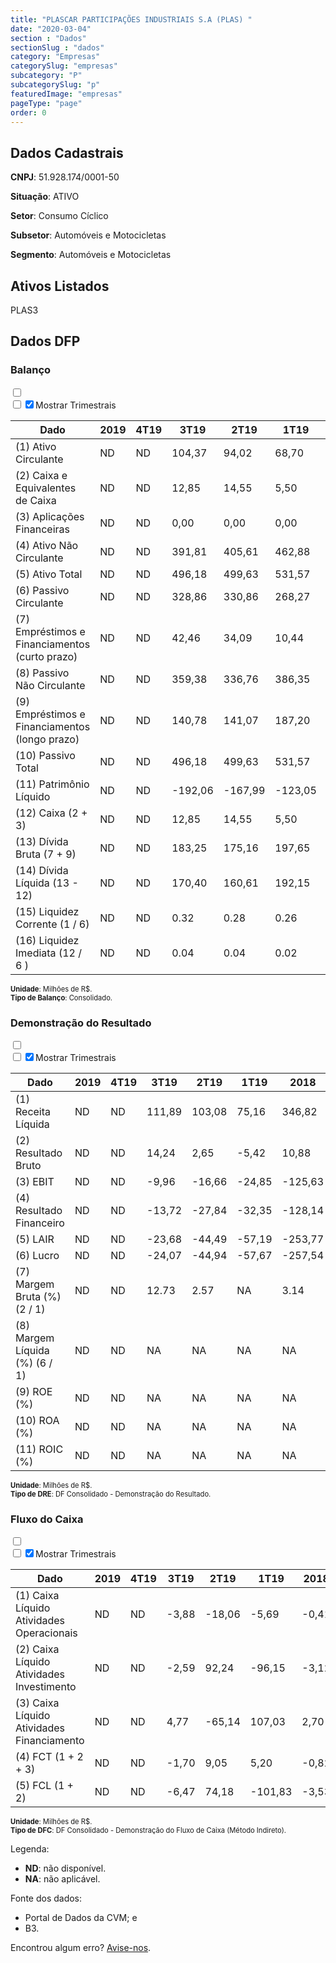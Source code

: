 ```yaml
---  
title: "PLASCAR PARTICIPAÇÕES INDUSTRIAIS S.A (PLAS) "  
date: "2020-03-04"  
section : "Dados"  
sectionSlug : "dados"  
category: "Empresas"  
categorySlug: "empresas"  
subcategory: "P"  
subcategorySlug: "p"  
featuredImage: "empresas"  
pageType: "page"  
order: 0  
---
```



## Dados Cadastrais


**CNPJ**: 51.928.174/0001-50

**Situação**: ATIVO

**Setor**: Consumo Cíclico

**Subsetor**: Automóveis e Motocicletas

**Segmento**: Automóveis e Motocicletas


## Ativos Listados


PLAS3 


## Dados DFP

### Balanço
  
<input type='checkbox' class='toggleCommand' id='toggleBalanco' name='toggleBalanco'>  
<div class='filter-group-balanco'>  
<div class='check_button_balanco'>  
<label for='toggleBalanco'>  
<input type='checkbox' data-filter-col='trimBalanco'><input type='checkbox' data-filter-col='trimBalanco' checked><span>Mostrar Trimestrais</span>  
</label>  
</div>  
</div>  
<div class='overflow balancoTableWrapper'>  
<table class='balancoTable'>  
<thead>  
<tr>  
<th class='dataHeader fixedLeftColumn'>Dado</th>  
<th>2019</th>  
<th class='trimHeader' data-col='trimBalanco'>4T19</th>  
<th class='trimHeader' data-col='trimBalanco'>3T19</th>  
<th class='trimHeader' data-col='trimBalanco'>2T19</th>  
<th class='trimHeader' data-col='trimBalanco'>1T19</th>  
<th>2018</th>  
<th class='trimHeader' data-col='trimBalanco'>4T18</th>  
<th class='trimHeader' data-col='trimBalanco'>3T18</th>  
<th class='trimHeader' data-col='trimBalanco'>2T18</th>  
<th class='trimHeader' data-col='trimBalanco'>1T18</th>  
<th>2017</th>  
<th class='trimHeader' data-col='trimBalanco'>4T17</th>  
<th class='trimHeader' data-col='trimBalanco'>3T17</th>  
<th class='trimHeader' data-col='trimBalanco'>2T17</th>  
<th class='trimHeader' data-col='trimBalanco'>1T17</th>  
<th>2016</th>  
<th class='trimHeader' data-col='trimBalanco'>4T16</th>  
<th class='trimHeader' data-col='trimBalanco'>3T16</th>  
<th class='trimHeader' data-col='trimBalanco'>2T16</th>  
<th class='trimHeader' data-col='trimBalanco'>1T16</th>  
<th>2015</th>  
<th class='trimHeader' data-col='trimBalanco'>4T15</th>  
<th class='trimHeader' data-col='trimBalanco'>3T15</th>  
<th class='trimHeader' data-col='trimBalanco'>2T15</th>  
<th class='trimHeader' data-col='trimBalanco'>1T15</th>  
<th>2014</th>  
<th class='trimHeader' data-col='trimBalanco'>4T14</th>  
<th class='trimHeader' data-col='trimBalanco'>3T14</th>  
<th class='trimHeader' data-col='trimBalanco'>2T14</th>  
<th class='trimHeader' data-col='trimBalanco'>1T14</th>  
<th>2013</th>  
<th class='trimHeader' data-col='trimBalanco'>4T13</th>  
<th class='trimHeader' data-col='trimBalanco'>3T13</th>  
<th class='trimHeader' data-col='trimBalanco'>2T13</th>  
<th class='trimHeader' data-col='trimBalanco'>1T13</th>  
<th>2012</th>  
<th class='trimHeader' data-col='trimBalanco'>4T12</th>  
<th class='trimHeader' data-col='trimBalanco'>3T12</th>  
<th class='trimHeader' data-col='trimBalanco'>2T12</th>  
<th class='trimHeader' data-col='trimBalanco'>1T12</th>  
<th>2011</th>  
<th class='trimHeader' data-col='trimBalanco'>4T11</th>  
<th class='trimHeader' data-col='trimBalanco'>3T11</th>  
<th class='trimHeader' data-col='trimBalanco'>2T11</th>  
<th class='trimHeader' data-col='trimBalanco'>1T11</th>  
<th>2010</th>  
<th class='trimHeader' data-col='trimBalanco'>4T10</th>  
<th class='trimHeader' data-col='trimBalanco'>3T10</th>  
<th class='trimHeader' data-col='trimBalanco'>2T10</th>  
<th class='trimHeader' data-col='trimBalanco'>1T10</th>  
<th>2009</th>  
<th class='trimHeader' data-col='trimBalanco'>4T09</th>  
<th class='trimHeader' data-col='trimBalanco'>3T09</th>  
<th class='trimHeader' data-col='trimBalanco'>2T09</th>  
<th class='trimHeader' data-col='trimBalanco'>1T09</th>  
</tr>  
</thead>  
<tbody>  
<tr>  
<td class='leftAlignCell rowDescription fixedLeftColumn'>(1) Ativo Circulante</td>  
<td>ND</td>  
<td data-col='trimBalanco' class='trimData'>ND</td>  
<td data-col='trimBalanco' class='trimData'>104,37</td>  
<td data-col='trimBalanco' class='trimData'>94,02</td>  
<td data-col='trimBalanco' class='trimData'>68,70</td>  
<td>54,84</td>  
<td data-col='trimBalanco' class='trimData'>54,84</td>  
<td data-col='trimBalanco' class='trimData'>66,56</td>  
<td data-col='trimBalanco' class='trimData'>63,82</td>  
<td data-col='trimBalanco' class='trimData'>54,84</td>  
<td>73,73</td>  
<td data-col='trimBalanco' class='trimData'>73,73</td>  
<td data-col='trimBalanco' class='trimData'>89,88</td>  
<td data-col='trimBalanco' class='trimData'>77,27</td>  
<td data-col='trimBalanco' class='trimData'>89,89</td>  
<td>84,69</td>  
<td data-col='trimBalanco' class='trimData'>84,69</td>  
<td data-col='trimBalanco' class='trimData'>98,98</td>  
<td data-col='trimBalanco' class='trimData'>86,00</td>  
<td data-col='trimBalanco' class='trimData'>94,46</td>  
<td>101,98</td>  
<td data-col='trimBalanco' class='trimData'>101,98</td>  
<td data-col='trimBalanco' class='trimData'>142,88</td>  
<td data-col='trimBalanco' class='trimData'>151,68</td>  
<td data-col='trimBalanco' class='trimData'>165,71</td>  
<td>167,26</td>  
<td data-col='trimBalanco' class='trimData'>173,32</td>  
<td data-col='trimBalanco' class='trimData'>210,88</td>  
<td data-col='trimBalanco' class='trimData'>210,27</td>  
<td data-col='trimBalanco' class='trimData'>205,28</td>  
<td>238,27</td>  
<td data-col='trimBalanco' class='trimData'>238,27</td>  
<td data-col='trimBalanco' class='trimData'>280,63</td>  
<td data-col='trimBalanco' class='trimData'>310,22</td>  
<td data-col='trimBalanco' class='trimData'>324,81</td>  
<td>305,88</td>  
<td data-col='trimBalanco' class='trimData'>315,80</td>  
<td data-col='trimBalanco' class='trimData'>332,22</td>  
<td data-col='trimBalanco' class='trimData'>324,14</td>  
<td data-col='trimBalanco' class='trimData'>336,93</td>  
<td>358,14</td>  
<td data-col='trimBalanco' class='trimData'>358,14</td>  
<td data-col='trimBalanco' class='trimData'>358,14</td>  
<td data-col='trimBalanco' class='trimData'>356,70</td>  
<td data-col='trimBalanco' class='trimData'>327,04</td>  
<td>322,12</td>  
<td data-col='trimBalanco' class='trimData'>322,12</td>  
<td data-col='trimBalanco' class='trimData'>322,12</td>  
<td data-col='trimBalanco' class='trimData'>322,12</td>  
<td data-col='trimBalanco' class='trimData'>322,12</td>  
<td>234,82</td>  
<td data-col='trimBalanco' class='trimData'>234,82</td>  
<td data-col='trimBalanco' class='trimData'>ND</td>  
<td data-col='trimBalanco' class='trimData'>ND</td>  
<td data-col='trimBalanco' class='trimData'>ND</td>  
</tr>  
<tr>  
<td class='leftAlignCell rowDescription fixedLeftColumn'>(2) Caixa e Equivalentes de Caixa</td>  
<td>ND</td>  
<td data-col='trimBalanco' class='trimData'>ND</td>  
<td data-col='trimBalanco' class='trimData'>12,85</td>  
<td data-col='trimBalanco' class='trimData'>14,55</td>  
<td data-col='trimBalanco' class='trimData'>5,50</td>  
<td>0,30</td>  
<td data-col='trimBalanco' class='trimData'>0,30</td>  
<td data-col='trimBalanco' class='trimData'>0,84</td>  
<td data-col='trimBalanco' class='trimData'>0,20</td>  
<td data-col='trimBalanco' class='trimData'>0,30</td>  
<td>1,13</td>  
<td data-col='trimBalanco' class='trimData'>1,13</td>  
<td data-col='trimBalanco' class='trimData'>1,58</td>  
<td data-col='trimBalanco' class='trimData'>0,33</td>  
<td data-col='trimBalanco' class='trimData'>0,48</td>  
<td>0,46</td>  
<td data-col='trimBalanco' class='trimData'>0,46</td>  
<td data-col='trimBalanco' class='trimData'>0,25</td>  
<td data-col='trimBalanco' class='trimData'>0,51</td>  
<td data-col='trimBalanco' class='trimData'>0,06</td>  
<td>0,32</td>  
<td data-col='trimBalanco' class='trimData'>0,32</td>  
<td data-col='trimBalanco' class='trimData'>0,18</td>  
<td data-col='trimBalanco' class='trimData'>0,12</td>  
<td data-col='trimBalanco' class='trimData'>0,17</td>  
<td>0,84</td>  
<td data-col='trimBalanco' class='trimData'>0,84</td>  
<td data-col='trimBalanco' class='trimData'>1,00</td>  
<td data-col='trimBalanco' class='trimData'>1,55</td>  
<td data-col='trimBalanco' class='trimData'>1,83</td>  
<td>1,64</td>  
<td data-col='trimBalanco' class='trimData'>1,64</td>  
<td data-col='trimBalanco' class='trimData'>1,69</td>  
<td data-col='trimBalanco' class='trimData'>2,19</td>  
<td data-col='trimBalanco' class='trimData'>2,40</td>  
<td>2,06</td>  
<td data-col='trimBalanco' class='trimData'>2,06</td>  
<td data-col='trimBalanco' class='trimData'>3,49</td>  
<td data-col='trimBalanco' class='trimData'>2,72</td>  
<td data-col='trimBalanco' class='trimData'>0,89</td>  
<td>2,83</td>  
<td data-col='trimBalanco' class='trimData'>2,83</td>  
<td data-col='trimBalanco' class='trimData'>2,83</td>  
<td data-col='trimBalanco' class='trimData'>3,95</td>  
<td data-col='trimBalanco' class='trimData'>2,58</td>  
<td>2,14</td>  
<td data-col='trimBalanco' class='trimData'>2,14</td>  
<td data-col='trimBalanco' class='trimData'>2,14</td>  
<td data-col='trimBalanco' class='trimData'>2,14</td>  
<td data-col='trimBalanco' class='trimData'>2,14</td>  
<td>1,21</td>  
<td data-col='trimBalanco' class='trimData'>1,21</td>  
<td data-col='trimBalanco' class='trimData'>ND</td>  
<td data-col='trimBalanco' class='trimData'>ND</td>  
<td data-col='trimBalanco' class='trimData'>ND</td>  
</tr>  
<tr>  
<td class='leftAlignCell rowDescription fixedLeftColumn'>(3) Aplicações Financeiras</td>  
<td>ND</td>  
<td data-col='trimBalanco' class='trimData'>ND</td>  
<td data-col='trimBalanco' class='trimData'>0,00</td>  
<td data-col='trimBalanco' class='trimData'>0,00</td>  
<td data-col='trimBalanco' class='trimData'>0,00</td>  
<td>0,00</td>  
<td data-col='trimBalanco' class='trimData'>0,00</td>  
<td data-col='trimBalanco' class='trimData'>0,00</td>  
<td data-col='trimBalanco' class='trimData'>0,00</td>  
<td data-col='trimBalanco' class='trimData'>0,00</td>  
<td>0,00</td>  
<td data-col='trimBalanco' class='trimData'>0,00</td>  
<td data-col='trimBalanco' class='trimData'>0,00</td>  
<td data-col='trimBalanco' class='trimData'>0,00</td>  
<td data-col='trimBalanco' class='trimData'>0,00</td>  
<td>0,00</td>  
<td data-col='trimBalanco' class='trimData'>0,00</td>  
<td data-col='trimBalanco' class='trimData'>0,00</td>  
<td data-col='trimBalanco' class='trimData'>0,00</td>  
<td data-col='trimBalanco' class='trimData'>0,00</td>  
<td>0,00</td>  
<td data-col='trimBalanco' class='trimData'>0,00</td>  
<td data-col='trimBalanco' class='trimData'>0,00</td>  
<td data-col='trimBalanco' class='trimData'>0,00</td>  
<td data-col='trimBalanco' class='trimData'>0,00</td>  
<td>0,00</td>  
<td data-col='trimBalanco' class='trimData'>0,00</td>  
<td data-col='trimBalanco' class='trimData'>0,00</td>  
<td data-col='trimBalanco' class='trimData'>0,00</td>  
<td data-col='trimBalanco' class='trimData'>0,00</td>  
<td>0,00</td>  
<td data-col='trimBalanco' class='trimData'>0,00</td>  
<td data-col='trimBalanco' class='trimData'>0,00</td>  
<td data-col='trimBalanco' class='trimData'>0,00</td>  
<td data-col='trimBalanco' class='trimData'>0,00</td>  
<td>0,00</td>  
<td data-col='trimBalanco' class='trimData'>0,00</td>  
<td data-col='trimBalanco' class='trimData'>0,00</td>  
<td data-col='trimBalanco' class='trimData'>0,00</td>  
<td data-col='trimBalanco' class='trimData'>0,00</td>  
<td>0,00</td>  
<td data-col='trimBalanco' class='trimData'>0,00</td>  
<td data-col='trimBalanco' class='trimData'>0,00</td>  
<td data-col='trimBalanco' class='trimData'>0,00</td>  
<td data-col='trimBalanco' class='trimData'>0,00</td>  
<td>0,00</td>  
<td data-col='trimBalanco' class='trimData'>0,00</td>  
<td data-col='trimBalanco' class='trimData'>0,00</td>  
<td data-col='trimBalanco' class='trimData'>0,00</td>  
<td data-col='trimBalanco' class='trimData'>0,00</td>  
<td>0,00</td>  
<td data-col='trimBalanco' class='trimData'>0,00</td>  
<td data-col='trimBalanco' class='trimData'>ND</td>  
<td data-col='trimBalanco' class='trimData'>ND</td>  
<td data-col='trimBalanco' class='trimData'>ND</td>  
</tr>  
<tr>  
<td class='leftAlignCell rowDescription fixedLeftColumn'>(4) Ativo Não Circulante</td>  
<td>ND</td>  
<td data-col='trimBalanco' class='trimData'>ND</td>  
<td data-col='trimBalanco' class='trimData'>391,81</td>  
<td data-col='trimBalanco' class='trimData'>405,61</td>  
<td data-col='trimBalanco' class='trimData'>462,88</td>  
<td>378,42</td>  
<td data-col='trimBalanco' class='trimData'>378,42</td>  
<td data-col='trimBalanco' class='trimData'>434,13</td>  
<td data-col='trimBalanco' class='trimData'>441,94</td>  
<td data-col='trimBalanco' class='trimData'>378,42</td>  
<td>459,65</td>  
<td data-col='trimBalanco' class='trimData'>459,65</td>  
<td data-col='trimBalanco' class='trimData'>469,35</td>  
<td data-col='trimBalanco' class='trimData'>478,66</td>  
<td data-col='trimBalanco' class='trimData'>487,49</td>  
<td>496,73</td>  
<td data-col='trimBalanco' class='trimData'>496,73</td>  
<td data-col='trimBalanco' class='trimData'>506,21</td>  
<td data-col='trimBalanco' class='trimData'>516,34</td>  
<td data-col='trimBalanco' class='trimData'>526,24</td>  
<td>536,78</td>  
<td data-col='trimBalanco' class='trimData'>536,78</td>  
<td data-col='trimBalanco' class='trimData'>612,28</td>  
<td data-col='trimBalanco' class='trimData'>624,94</td>  
<td data-col='trimBalanco' class='trimData'>636,54</td>  
<td>644,95</td>  
<td data-col='trimBalanco' class='trimData'>644,95</td>  
<td data-col='trimBalanco' class='trimData'>652,31</td>  
<td data-col='trimBalanco' class='trimData'>660,74</td>  
<td data-col='trimBalanco' class='trimData'>677,92</td>  
<td>736,98</td>  
<td data-col='trimBalanco' class='trimData'>736,98</td>  
<td data-col='trimBalanco' class='trimData'>733,58</td>  
<td data-col='trimBalanco' class='trimData'>729,40</td>  
<td data-col='trimBalanco' class='trimData'>714,97</td>  
<td>672,37</td>  
<td data-col='trimBalanco' class='trimData'>680,83</td>  
<td data-col='trimBalanco' class='trimData'>664,27</td>  
<td data-col='trimBalanco' class='trimData'>660,63</td>  
<td data-col='trimBalanco' class='trimData'>636,38</td>  
<td>611,14</td>  
<td data-col='trimBalanco' class='trimData'>611,14</td>  
<td data-col='trimBalanco' class='trimData'>611,14</td>  
<td data-col='trimBalanco' class='trimData'>620,77</td>  
<td data-col='trimBalanco' class='trimData'>607,69</td>  
<td>554,23</td>  
<td data-col='trimBalanco' class='trimData'>583,99</td>  
<td data-col='trimBalanco' class='trimData'>554,23</td>  
<td data-col='trimBalanco' class='trimData'>583,99</td>  
<td data-col='trimBalanco' class='trimData'>583,99</td>  
<td>491,03</td>  
<td data-col='trimBalanco' class='trimData'>491,03</td>  
<td data-col='trimBalanco' class='trimData'>ND</td>  
<td data-col='trimBalanco' class='trimData'>ND</td>  
<td data-col='trimBalanco' class='trimData'>ND</td>  
</tr>  
<tr>  
<td class='leftAlignCell rowDescription fixedLeftColumn'>(5) Ativo Total</td>  
<td>ND</td>  
<td data-col='trimBalanco' class='trimData'>ND</td>  
<td data-col='trimBalanco' class='trimData'>496,18</td>  
<td data-col='trimBalanco' class='trimData'>499,63</td>  
<td data-col='trimBalanco' class='trimData'>531,57</td>  
<td>433,26</td>  
<td data-col='trimBalanco' class='trimData'>433,26</td>  
<td data-col='trimBalanco' class='trimData'>500,68</td>  
<td data-col='trimBalanco' class='trimData'>505,76</td>  
<td data-col='trimBalanco' class='trimData'>433,26</td>  
<td>533,38</td>  
<td data-col='trimBalanco' class='trimData'>533,38</td>  
<td data-col='trimBalanco' class='trimData'>559,23</td>  
<td data-col='trimBalanco' class='trimData'>555,93</td>  
<td data-col='trimBalanco' class='trimData'>577,38</td>  
<td>581,42</td>  
<td data-col='trimBalanco' class='trimData'>581,42</td>  
<td data-col='trimBalanco' class='trimData'>605,19</td>  
<td data-col='trimBalanco' class='trimData'>602,33</td>  
<td data-col='trimBalanco' class='trimData'>620,70</td>  
<td>638,76</td>  
<td data-col='trimBalanco' class='trimData'>638,76</td>  
<td data-col='trimBalanco' class='trimData'>755,16</td>  
<td data-col='trimBalanco' class='trimData'>776,63</td>  
<td data-col='trimBalanco' class='trimData'>802,25</td>  
<td>812,20</td>  
<td data-col='trimBalanco' class='trimData'>818,26</td>  
<td data-col='trimBalanco' class='trimData'>863,19</td>  
<td data-col='trimBalanco' class='trimData'>871,00</td>  
<td data-col='trimBalanco' class='trimData'>883,20</td>  
<td>975,25</td>  
<td data-col='trimBalanco' class='trimData'>975,25</td>  
<td data-col='trimBalanco' class='trimData'>1.014,21</td>  
<td data-col='trimBalanco' class='trimData'>1.039,63</td>  
<td data-col='trimBalanco' class='trimData'>1.039,77</td>  
<td>978,25</td>  
<td data-col='trimBalanco' class='trimData'>996,63</td>  
<td data-col='trimBalanco' class='trimData'>996,49</td>  
<td data-col='trimBalanco' class='trimData'>984,77</td>  
<td data-col='trimBalanco' class='trimData'>973,31</td>  
<td>969,28</td>  
<td data-col='trimBalanco' class='trimData'>969,28</td>  
<td data-col='trimBalanco' class='trimData'>969,28</td>  
<td data-col='trimBalanco' class='trimData'>977,47</td>  
<td data-col='trimBalanco' class='trimData'>934,73</td>  
<td>876,35</td>  
<td data-col='trimBalanco' class='trimData'>906,11</td>  
<td data-col='trimBalanco' class='trimData'>876,35</td>  
<td data-col='trimBalanco' class='trimData'>906,11</td>  
<td data-col='trimBalanco' class='trimData'>906,11</td>  
<td>725,85</td>  
<td data-col='trimBalanco' class='trimData'>725,85</td>  
<td data-col='trimBalanco' class='trimData'>ND</td>  
<td data-col='trimBalanco' class='trimData'>ND</td>  
<td data-col='trimBalanco' class='trimData'>ND</td>  
</tr>  
<tr>  
<td class='leftAlignCell rowDescription fixedLeftColumn'>(6) Passivo Circulante</td>  
<td>ND</td>  
<td data-col='trimBalanco' class='trimData'>ND</td>  
<td data-col='trimBalanco' class='trimData'>328,86</td>  
<td data-col='trimBalanco' class='trimData'>330,86</td>  
<td data-col='trimBalanco' class='trimData'>268,27</td>  
<td>764,32</td>  
<td data-col='trimBalanco' class='trimData'>764,32</td>  
<td data-col='trimBalanco' class='trimData'>751,74</td>  
<td data-col='trimBalanco' class='trimData'>691,98</td>  
<td data-col='trimBalanco' class='trimData'>764,32</td>  
<td>631,17</td>  
<td data-col='trimBalanco' class='trimData'>631,17</td>  
<td data-col='trimBalanco' class='trimData'>629,53</td>  
<td data-col='trimBalanco' class='trimData'>798,66</td>  
<td data-col='trimBalanco' class='trimData'>762,09</td>  
<td>715,90</td>  
<td data-col='trimBalanco' class='trimData'>715,90</td>  
<td data-col='trimBalanco' class='trimData'>671,17</td>  
<td data-col='trimBalanco' class='trimData'>613,86</td>  
<td data-col='trimBalanco' class='trimData'>555,67</td>  
<td>525,53</td>  
<td data-col='trimBalanco' class='trimData'>525,53</td>  
<td data-col='trimBalanco' class='trimData'>333,81</td>  
<td data-col='trimBalanco' class='trimData'>326,73</td>  
<td data-col='trimBalanco' class='trimData'>333,30</td>  
<td>326,83</td>  
<td data-col='trimBalanco' class='trimData'>332,54</td>  
<td data-col='trimBalanco' class='trimData'>376,93</td>  
<td data-col='trimBalanco' class='trimData'>346,72</td>  
<td data-col='trimBalanco' class='trimData'>355,32</td>  
<td>387,48</td>  
<td data-col='trimBalanco' class='trimData'>387,48</td>  
<td data-col='trimBalanco' class='trimData'>439,56</td>  
<td data-col='trimBalanco' class='trimData'>410,45</td>  
<td data-col='trimBalanco' class='trimData'>412,94</td>  
<td>370,80</td>  
<td data-col='trimBalanco' class='trimData'>370,80</td>  
<td data-col='trimBalanco' class='trimData'>369,82</td>  
<td data-col='trimBalanco' class='trimData'>350,10</td>  
<td data-col='trimBalanco' class='trimData'>532,76</td>  
<td>535,67</td>  
<td data-col='trimBalanco' class='trimData'>535,67</td>  
<td data-col='trimBalanco' class='trimData'>535,67</td>  
<td data-col='trimBalanco' class='trimData'>400,76</td>  
<td data-col='trimBalanco' class='trimData'>363,60</td>  
<td>339,03</td>  
<td data-col='trimBalanco' class='trimData'>339,03</td>  
<td data-col='trimBalanco' class='trimData'>339,03</td>  
<td data-col='trimBalanco' class='trimData'>339,03</td>  
<td data-col='trimBalanco' class='trimData'>339,03</td>  
<td>305,17</td>  
<td data-col='trimBalanco' class='trimData'>305,17</td>  
<td data-col='trimBalanco' class='trimData'>ND</td>  
<td data-col='trimBalanco' class='trimData'>ND</td>  
<td data-col='trimBalanco' class='trimData'>ND</td>  
</tr>  
<tr>  
<td class='leftAlignCell rowDescription fixedLeftColumn'>(7) Empréstimos e Financiamentos (curto prazo)</td>  
<td>ND</td>  
<td data-col='trimBalanco' class='trimData'>ND</td>  
<td data-col='trimBalanco' class='trimData'>42,46</td>  
<td data-col='trimBalanco' class='trimData'>34,09</td>  
<td data-col='trimBalanco' class='trimData'>10,44</td>  
<td>444,49</td>  
<td data-col='trimBalanco' class='trimData'>444,49</td>  
<td data-col='trimBalanco' class='trimData'>422,94</td>  
<td data-col='trimBalanco' class='trimData'>395,83</td>  
<td data-col='trimBalanco' class='trimData'>444,49</td>  
<td>370,96</td>  
<td data-col='trimBalanco' class='trimData'>370,96</td>  
<td data-col='trimBalanco' class='trimData'>356,37</td>  
<td data-col='trimBalanco' class='trimData'>345,12</td>  
<td data-col='trimBalanco' class='trimData'>340,50</td>  
<td>333,89</td>  
<td data-col='trimBalanco' class='trimData'>333,89</td>  
<td data-col='trimBalanco' class='trimData'>327,49</td>  
<td data-col='trimBalanco' class='trimData'>324,49</td>  
<td data-col='trimBalanco' class='trimData'>323,55</td>  
<td>323,29</td>  
<td data-col='trimBalanco' class='trimData'>323,29</td>  
<td data-col='trimBalanco' class='trimData'>149,11</td>  
<td data-col='trimBalanco' class='trimData'>154,58</td>  
<td data-col='trimBalanco' class='trimData'>186,63</td>  
<td>189,48</td>  
<td data-col='trimBalanco' class='trimData'>189,48</td>  
<td data-col='trimBalanco' class='trimData'>214,29</td>  
<td data-col='trimBalanco' class='trimData'>189,23</td>  
<td data-col='trimBalanco' class='trimData'>200,66</td>  
<td>204,99</td>  
<td data-col='trimBalanco' class='trimData'>204,99</td>  
<td data-col='trimBalanco' class='trimData'>261,90</td>  
<td data-col='trimBalanco' class='trimData'>243,96</td>  
<td data-col='trimBalanco' class='trimData'>249,09</td>  
<td>226,42</td>  
<td data-col='trimBalanco' class='trimData'>226,42</td>  
<td data-col='trimBalanco' class='trimData'>209,38</td>  
<td data-col='trimBalanco' class='trimData'>196,57</td>  
<td data-col='trimBalanco' class='trimData'>378,68</td>  
<td>354,68</td>  
<td data-col='trimBalanco' class='trimData'>354,68</td>  
<td data-col='trimBalanco' class='trimData'>354,68</td>  
<td data-col='trimBalanco' class='trimData'>192,23</td>  
<td data-col='trimBalanco' class='trimData'>171,20</td>  
<td>147,50</td>  
<td data-col='trimBalanco' class='trimData'>147,50</td>  
<td data-col='trimBalanco' class='trimData'>147,50</td>  
<td data-col='trimBalanco' class='trimData'>147,50</td>  
<td data-col='trimBalanco' class='trimData'>147,50</td>  
<td>198,62</td>  
<td data-col='trimBalanco' class='trimData'>198,62</td>  
<td data-col='trimBalanco' class='trimData'>ND</td>  
<td data-col='trimBalanco' class='trimData'>ND</td>  
<td data-col='trimBalanco' class='trimData'>ND</td>  
</tr>  
<tr>  
<td class='leftAlignCell rowDescription fixedLeftColumn'>(8) Passivo Não Circulante</td>  
<td>ND</td>  
<td data-col='trimBalanco' class='trimData'>ND</td>  
<td data-col='trimBalanco' class='trimData'>359,38</td>  
<td data-col='trimBalanco' class='trimData'>336,76</td>  
<td data-col='trimBalanco' class='trimData'>386,35</td>  
<td>183,80</td>  
<td data-col='trimBalanco' class='trimData'>183,80</td>  
<td data-col='trimBalanco' class='trimData'>147,88</td>  
<td data-col='trimBalanco' class='trimData'>146,87</td>  
<td data-col='trimBalanco' class='trimData'>183,80</td>  
<td>159,54</td>  
<td data-col='trimBalanco' class='trimData'>159,54</td>  
<td data-col='trimBalanco' class='trimData'>233,39</td>  
<td data-col='trimBalanco' class='trimData'>25,82</td>  
<td data-col='trimBalanco' class='trimData'>46,36</td>  
<td>50,82</td>  
<td data-col='trimBalanco' class='trimData'>50,82</td>  
<td data-col='trimBalanco' class='trimData'>57,33</td>  
<td data-col='trimBalanco' class='trimData'>55,65</td>  
<td data-col='trimBalanco' class='trimData'>58,02</td>  
<td>46,41</td>  
<td data-col='trimBalanco' class='trimData'>46,41</td>  
<td data-col='trimBalanco' class='trimData'>246,93</td>  
<td data-col='trimBalanco' class='trimData'>241,59</td>  
<td data-col='trimBalanco' class='trimData'>226,57</td>  
<td>225,16</td>  
<td data-col='trimBalanco' class='trimData'>225,51</td>  
<td data-col='trimBalanco' class='trimData'>226,03</td>  
<td data-col='trimBalanco' class='trimData'>261,06</td>  
<td data-col='trimBalanco' class='trimData'>262,52</td>  
<td>267,88</td>  
<td data-col='trimBalanco' class='trimData'>267,88</td>  
<td data-col='trimBalanco' class='trimData'>206,24</td>  
<td data-col='trimBalanco' class='trimData'>235,00</td>  
<td data-col='trimBalanco' class='trimData'>222,81</td>  
<td>210,61</td>  
<td data-col='trimBalanco' class='trimData'>204,00</td>  
<td data-col='trimBalanco' class='trimData'>192,14</td>  
<td data-col='trimBalanco' class='trimData'>190,38</td>  
<td data-col='trimBalanco' class='trimData'>172,72</td>  
<td>150,12</td>  
<td data-col='trimBalanco' class='trimData'>150,12</td>  
<td data-col='trimBalanco' class='trimData'>150,12</td>  
<td data-col='trimBalanco' class='trimData'>310,57</td>  
<td data-col='trimBalanco' class='trimData'>304,25</td>  
<td>271,08</td>  
<td data-col='trimBalanco' class='trimData'>300,84</td>  
<td data-col='trimBalanco' class='trimData'>271,08</td>  
<td data-col='trimBalanco' class='trimData'>300,84</td>  
<td data-col='trimBalanco' class='trimData'>300,84</td>  
<td>125,20</td>  
<td data-col='trimBalanco' class='trimData'>125,20</td>  
<td data-col='trimBalanco' class='trimData'>ND</td>  
<td data-col='trimBalanco' class='trimData'>ND</td>  
<td data-col='trimBalanco' class='trimData'>ND</td>  
</tr>  
<tr>  
<td class='leftAlignCell rowDescription fixedLeftColumn'>(9) Empréstimos e Financiamentos (longo prazo)</td>  
<td>ND</td>  
<td data-col='trimBalanco' class='trimData'>ND</td>  
<td data-col='trimBalanco' class='trimData'>140,78</td>  
<td data-col='trimBalanco' class='trimData'>141,07</td>  
<td data-col='trimBalanco' class='trimData'>187,20</td>  
<td>0,00</td>  
<td data-col='trimBalanco' class='trimData'>0,00</td>  
<td data-col='trimBalanco' class='trimData'>0,00</td>  
<td data-col='trimBalanco' class='trimData'>0,00</td>  
<td data-col='trimBalanco' class='trimData'>0,00</td>  
<td>0,00</td>  
<td data-col='trimBalanco' class='trimData'>0,00</td>  
<td data-col='trimBalanco' class='trimData'>0,00</td>  
<td data-col='trimBalanco' class='trimData'>0,00</td>  
<td data-col='trimBalanco' class='trimData'>0,00</td>  
<td>0,00</td>  
<td data-col='trimBalanco' class='trimData'>0,00</td>  
<td data-col='trimBalanco' class='trimData'>0,00</td>  
<td data-col='trimBalanco' class='trimData'>0,00</td>  
<td data-col='trimBalanco' class='trimData'>0,00</td>  
<td>0,00</td>  
<td data-col='trimBalanco' class='trimData'>0,00</td>  
<td data-col='trimBalanco' class='trimData'>201,54</td>  
<td data-col='trimBalanco' class='trimData'>207,47</td>  
<td data-col='trimBalanco' class='trimData'>192,74</td>  
<td>197,13</td>  
<td data-col='trimBalanco' class='trimData'>197,13</td>  
<td data-col='trimBalanco' class='trimData'>196,49</td>  
<td data-col='trimBalanco' class='trimData'>237,68</td>  
<td data-col='trimBalanco' class='trimData'>251,14</td>  
<td>257,32</td>  
<td data-col='trimBalanco' class='trimData'>257,32</td>  
<td data-col='trimBalanco' class='trimData'>202,44</td>  
<td data-col='trimBalanco' class='trimData'>231,73</td>  
<td data-col='trimBalanco' class='trimData'>219,90</td>  
<td>202,03</td>  
<td data-col='trimBalanco' class='trimData'>202,03</td>  
<td data-col='trimBalanco' class='trimData'>189,71</td>  
<td data-col='trimBalanco' class='trimData'>187,91</td>  
<td data-col='trimBalanco' class='trimData'>170,19</td>  
<td>147,94</td>  
<td data-col='trimBalanco' class='trimData'>147,94</td>  
<td data-col='trimBalanco' class='trimData'>147,94</td>  
<td data-col='trimBalanco' class='trimData'>269,62</td>  
<td data-col='trimBalanco' class='trimData'>261,65</td>  
<td>256,96</td>  
<td data-col='trimBalanco' class='trimData'>256,96</td>  
<td data-col='trimBalanco' class='trimData'>256,96</td>  
<td data-col='trimBalanco' class='trimData'>256,96</td>  
<td data-col='trimBalanco' class='trimData'>256,96</td>  
<td>78,30</td>  
<td data-col='trimBalanco' class='trimData'>78,30</td>  
<td data-col='trimBalanco' class='trimData'>ND</td>  
<td data-col='trimBalanco' class='trimData'>ND</td>  
<td data-col='trimBalanco' class='trimData'>ND</td>  
</tr>  
<tr>  
<td class='leftAlignCell rowDescription fixedLeftColumn'>(10) Passivo Total</td>  
<td>ND</td>  
<td data-col='trimBalanco' class='trimData'>ND</td>  
<td data-col='trimBalanco' class='trimData'>496,18</td>  
<td data-col='trimBalanco' class='trimData'>499,63</td>  
<td data-col='trimBalanco' class='trimData'>531,57</td>  
<td>433,26</td>  
<td data-col='trimBalanco' class='trimData'>433,26</td>  
<td data-col='trimBalanco' class='trimData'>500,68</td>  
<td data-col='trimBalanco' class='trimData'>505,76</td>  
<td data-col='trimBalanco' class='trimData'>433,26</td>  
<td>533,38</td>  
<td data-col='trimBalanco' class='trimData'>533,38</td>  
<td data-col='trimBalanco' class='trimData'>559,23</td>  
<td data-col='trimBalanco' class='trimData'>555,93</td>  
<td data-col='trimBalanco' class='trimData'>577,38</td>  
<td>581,42</td>  
<td data-col='trimBalanco' class='trimData'>581,42</td>  
<td data-col='trimBalanco' class='trimData'>605,19</td>  
<td data-col='trimBalanco' class='trimData'>602,33</td>  
<td data-col='trimBalanco' class='trimData'>620,70</td>  
<td>638,76</td>  
<td data-col='trimBalanco' class='trimData'>638,76</td>  
<td data-col='trimBalanco' class='trimData'>755,16</td>  
<td data-col='trimBalanco' class='trimData'>776,63</td>  
<td data-col='trimBalanco' class='trimData'>802,25</td>  
<td>812,20</td>  
<td data-col='trimBalanco' class='trimData'>818,26</td>  
<td data-col='trimBalanco' class='trimData'>863,19</td>  
<td data-col='trimBalanco' class='trimData'>871,00</td>  
<td data-col='trimBalanco' class='trimData'>883,20</td>  
<td>975,25</td>  
<td data-col='trimBalanco' class='trimData'>975,25</td>  
<td data-col='trimBalanco' class='trimData'>1.014,21</td>  
<td data-col='trimBalanco' class='trimData'>1.039,63</td>  
<td data-col='trimBalanco' class='trimData'>1.039,77</td>  
<td>978,25</td>  
<td data-col='trimBalanco' class='trimData'>996,63</td>  
<td data-col='trimBalanco' class='trimData'>996,49</td>  
<td data-col='trimBalanco' class='trimData'>984,77</td>  
<td data-col='trimBalanco' class='trimData'>973,31</td>  
<td>969,28</td>  
<td data-col='trimBalanco' class='trimData'>969,28</td>  
<td data-col='trimBalanco' class='trimData'>969,28</td>  
<td data-col='trimBalanco' class='trimData'>977,47</td>  
<td data-col='trimBalanco' class='trimData'>934,73</td>  
<td>876,35</td>  
<td data-col='trimBalanco' class='trimData'>906,11</td>  
<td data-col='trimBalanco' class='trimData'>876,35</td>  
<td data-col='trimBalanco' class='trimData'>906,11</td>  
<td data-col='trimBalanco' class='trimData'>906,11</td>  
<td>725,85</td>  
<td data-col='trimBalanco' class='trimData'>725,85</td>  
<td data-col='trimBalanco' class='trimData'>ND</td>  
<td data-col='trimBalanco' class='trimData'>ND</td>  
<td data-col='trimBalanco' class='trimData'>ND</td>  
</tr>  
<tr>  
<td class='leftAlignCell rowDescription fixedLeftColumn'>(11) Patrimônio Líquido</td>  
<td>ND</td>  
<td data-col='trimBalanco' class='trimData'>ND</td>  
<td class='negativeNumber trimData' data-col='trimBalanco' >-192,06</td>  
<td class='negativeNumber trimData' data-col='trimBalanco' >-167,99</td>  
<td class='negativeNumber trimData' data-col='trimBalanco' >-123,05</td>  
<td class='negativeNumber'>-514,86</td>  
<td class='negativeNumber trimData' data-col='trimBalanco' >-514,86</td>  
<td class='negativeNumber trimData' data-col='trimBalanco' >-398,94</td>  
<td class='negativeNumber trimData' data-col='trimBalanco' >-333,08</td>  
<td class='negativeNumber trimData' data-col='trimBalanco' >-514,86</td>  
<td class='negativeNumber'>-257,32</td>  
<td class='negativeNumber trimData' data-col='trimBalanco' >-257,32</td>  
<td class='negativeNumber trimData' data-col='trimBalanco' >-303,70</td>  
<td class='negativeNumber trimData' data-col='trimBalanco' >-268,55</td>  
<td class='negativeNumber trimData' data-col='trimBalanco' >-231,07</td>  
<td class='negativeNumber'>-185,30</td>  
<td class='negativeNumber trimData' data-col='trimBalanco' >-185,30</td>  
<td class='negativeNumber trimData' data-col='trimBalanco' >-123,32</td>  
<td class='negativeNumber trimData' data-col='trimBalanco' >-67,18</td>  
<td data-col='trimBalanco' class='trimData'>7,01</td>  
<td>66,81</td>  
<td data-col='trimBalanco' class='trimData'>66,81</td>  
<td data-col='trimBalanco' class='trimData'>174,42</td>  
<td data-col='trimBalanco' class='trimData'>208,30</td>  
<td data-col='trimBalanco' class='trimData'>242,38</td>  
<td>260,21</td>  
<td data-col='trimBalanco' class='trimData'>260,21</td>  
<td data-col='trimBalanco' class='trimData'>260,23</td>  
<td data-col='trimBalanco' class='trimData'>263,22</td>  
<td data-col='trimBalanco' class='trimData'>265,37</td>  
<td>319,89</td>  
<td data-col='trimBalanco' class='trimData'>319,89</td>  
<td data-col='trimBalanco' class='trimData'>368,42</td>  
<td data-col='trimBalanco' class='trimData'>394,18</td>  
<td data-col='trimBalanco' class='trimData'>404,02</td>  
<td>396,84</td>  
<td data-col='trimBalanco' class='trimData'>421,83</td>  
<td data-col='trimBalanco' class='trimData'>434,54</td>  
<td data-col='trimBalanco' class='trimData'>444,29</td>  
<td data-col='trimBalanco' class='trimData'>267,83</td>  
<td>283,49</td>  
<td data-col='trimBalanco' class='trimData'>283,49</td>  
<td data-col='trimBalanco' class='trimData'>283,49</td>  
<td data-col='trimBalanco' class='trimData'>266,14</td>  
<td data-col='trimBalanco' class='trimData'>266,89</td>  
<td>266,24</td>  
<td data-col='trimBalanco' class='trimData'>266,24</td>  
<td data-col='trimBalanco' class='trimData'>266,24</td>  
<td data-col='trimBalanco' class='trimData'>266,24</td>  
<td data-col='trimBalanco' class='trimData'>266,24</td>  
<td>295,49</td>  
<td data-col='trimBalanco' class='trimData'>295,49</td>  
<td data-col='trimBalanco' class='trimData'>ND</td>  
<td data-col='trimBalanco' class='trimData'>ND</td>  
<td data-col='trimBalanco' class='trimData'>ND</td>  
</tr>  
<tr>  
<td class='leftAlignCell rowDescription fixedLeftColumn'>(12) Caixa (2 + 3)</td>  
<td>ND</td>  
<td data-col='trimBalanco' class='trimData'>ND</td>  
<td class='positiveNumber trimData' data-col='trimBalanco'>12,85</td>  
<td class='positiveNumber trimData' data-col='trimBalanco'>14,55</td>  
<td class='positiveNumber trimData' data-col='trimBalanco'>5,50</td>  
<td class='positiveNumber'>0,30</td>  
<td class='positiveNumber trimData' data-col='trimBalanco'>0,30</td>  
<td class='positiveNumber trimData' data-col='trimBalanco'>0,84</td>  
<td class='positiveNumber trimData' data-col='trimBalanco'>0,20</td>  
<td class='positiveNumber trimData' data-col='trimBalanco'>0,30</td>  
<td class='positiveNumber'>1,13</td>  
<td class='positiveNumber trimData' data-col='trimBalanco'>1,13</td>  
<td class='positiveNumber trimData' data-col='trimBalanco'>1,58</td>  
<td class='positiveNumber trimData' data-col='trimBalanco'>0,33</td>  
<td class='positiveNumber trimData' data-col='trimBalanco'>0,48</td>  
<td class='positiveNumber'>0,46</td>  
<td class='positiveNumber trimData' data-col='trimBalanco'>0,46</td>  
<td class='positiveNumber trimData' data-col='trimBalanco'>0,25</td>  
<td class='positiveNumber trimData' data-col='trimBalanco'>0,51</td>  
<td class='positiveNumber trimData' data-col='trimBalanco'>0,06</td>  
<td class='positiveNumber'>0,32</td>  
<td class='positiveNumber trimData' data-col='trimBalanco'>0,32</td>  
<td class='positiveNumber trimData' data-col='trimBalanco'>0,18</td>  
<td class='positiveNumber trimData' data-col='trimBalanco'>0,12</td>  
<td class='positiveNumber trimData' data-col='trimBalanco'>0,17</td>  
<td class='positiveNumber'>0,84</td>  
<td class='positiveNumber trimData' data-col='trimBalanco'>0,84</td>  
<td class='positiveNumber trimData' data-col='trimBalanco'>1,00</td>  
<td class='positiveNumber trimData' data-col='trimBalanco'>1,55</td>  
<td class='positiveNumber trimData' data-col='trimBalanco'>1,83</td>  
<td class='positiveNumber'>1,64</td>  
<td class='positiveNumber trimData' data-col='trimBalanco'>1,64</td>  
<td class='positiveNumber trimData' data-col='trimBalanco'>1,69</td>  
<td class='positiveNumber trimData' data-col='trimBalanco'>2,19</td>  
<td class='positiveNumber trimData' data-col='trimBalanco'>2,40</td>  
<td class='positiveNumber'>2,06</td>  
<td class='positiveNumber trimData' data-col='trimBalanco'>2,06</td>  
<td class='positiveNumber trimData' data-col='trimBalanco'>3,49</td>  
<td class='positiveNumber trimData' data-col='trimBalanco'>2,72</td>  
<td class='positiveNumber trimData' data-col='trimBalanco'>0,89</td>  
<td class='positiveNumber'>2,83</td>  
<td class='positiveNumber trimData' data-col='trimBalanco'>2,83</td>  
<td class='positiveNumber trimData' data-col='trimBalanco'>2,83</td>  
<td class='positiveNumber trimData' data-col='trimBalanco'>3,95</td>  
<td class='positiveNumber trimData' data-col='trimBalanco'>2,58</td>  
<td class='positiveNumber'>2,14</td>  
<td class='positiveNumber trimData' data-col='trimBalanco'>2,14</td>  
<td class='positiveNumber trimData' data-col='trimBalanco'>2,14</td>  
<td class='positiveNumber trimData' data-col='trimBalanco'>2,14</td>  
<td class='positiveNumber trimData' data-col='trimBalanco'>2,14</td>  
<td class='positiveNumber'>1,21</td>  
<td class='positiveNumber trimData' data-col='trimBalanco'>1,21</td>  
<td data-col='trimBalanco' class='trimData'>ND</td>  
<td data-col='trimBalanco' class='trimData'>ND</td>  
<td data-col='trimBalanco' class='trimData'>ND</td>  
</tr>  
<tr>  
<td class='leftAlignCell rowDescription fixedLeftColumn'>(13) Dívida Bruta (7 + 9)</td>  
<td>ND</td>  
<td data-col='trimBalanco' class='trimData'>ND</td>  
<td class='negativeNumber trimData' data-col='trimBalanco'>183,25</td>  
<td class='negativeNumber trimData' data-col='trimBalanco'>175,16</td>  
<td class='negativeNumber trimData' data-col='trimBalanco'>197,65</td>  
<td class='negativeNumber'>444,49</td>  
<td class='negativeNumber trimData' data-col='trimBalanco'>444,49</td>  
<td class='negativeNumber trimData' data-col='trimBalanco'>422,94</td>  
<td class='negativeNumber trimData' data-col='trimBalanco'>395,83</td>  
<td class='negativeNumber trimData' data-col='trimBalanco'>444,49</td>  
<td class='negativeNumber'>370,96</td>  
<td class='negativeNumber trimData' data-col='trimBalanco'>370,96</td>  
<td class='negativeNumber trimData' data-col='trimBalanco'>356,37</td>  
<td class='negativeNumber trimData' data-col='trimBalanco'>345,12</td>  
<td class='negativeNumber trimData' data-col='trimBalanco'>340,50</td>  
<td class='negativeNumber'>333,89</td>  
<td class='negativeNumber trimData' data-col='trimBalanco'>333,89</td>  
<td class='negativeNumber trimData' data-col='trimBalanco'>327,49</td>  
<td class='negativeNumber trimData' data-col='trimBalanco'>324,49</td>  
<td class='negativeNumber trimData' data-col='trimBalanco'>323,55</td>  
<td class='negativeNumber'>323,29</td>  
<td class='negativeNumber trimData' data-col='trimBalanco'>323,29</td>  
<td class='negativeNumber trimData' data-col='trimBalanco'>350,65</td>  
<td class='negativeNumber trimData' data-col='trimBalanco'>362,05</td>  
<td class='negativeNumber trimData' data-col='trimBalanco'>379,37</td>  
<td class='negativeNumber'>386,61</td>  
<td class='negativeNumber trimData' data-col='trimBalanco'>386,61</td>  
<td class='negativeNumber trimData' data-col='trimBalanco'>410,78</td>  
<td class='negativeNumber trimData' data-col='trimBalanco'>426,91</td>  
<td class='negativeNumber trimData' data-col='trimBalanco'>451,80</td>  
<td class='negativeNumber'>462,30</td>  
<td class='negativeNumber trimData' data-col='trimBalanco'>462,30</td>  
<td class='negativeNumber trimData' data-col='trimBalanco'>464,34</td>  
<td class='negativeNumber trimData' data-col='trimBalanco'>475,69</td>  
<td class='negativeNumber trimData' data-col='trimBalanco'>468,98</td>  
<td class='negativeNumber'>428,45</td>  
<td class='negativeNumber trimData' data-col='trimBalanco'>428,45</td>  
<td class='negativeNumber trimData' data-col='trimBalanco'>399,08</td>  
<td class='negativeNumber trimData' data-col='trimBalanco'>384,49</td>  
<td class='negativeNumber trimData' data-col='trimBalanco'>548,87</td>  
<td class='negativeNumber'>502,63</td>  
<td class='negativeNumber trimData' data-col='trimBalanco'>502,63</td>  
<td class='negativeNumber trimData' data-col='trimBalanco'>502,63</td>  
<td class='negativeNumber trimData' data-col='trimBalanco'>461,85</td>  
<td class='negativeNumber trimData' data-col='trimBalanco'>432,86</td>  
<td class='negativeNumber'>404,46</td>  
<td class='negativeNumber trimData' data-col='trimBalanco'>404,46</td>  
<td class='negativeNumber trimData' data-col='trimBalanco'>404,46</td>  
<td class='negativeNumber trimData' data-col='trimBalanco'>404,46</td>  
<td class='negativeNumber trimData' data-col='trimBalanco'>404,46</td>  
<td class='negativeNumber'>276,91</td>  
<td class='negativeNumber trimData' data-col='trimBalanco'>276,91</td>  
<td data-col='trimBalanco' class='trimData'>ND</td>  
<td data-col='trimBalanco' class='trimData'>ND</td>  
<td data-col='trimBalanco' class='trimData'>ND</td>  
</tr>  
<tr>  
<td class='leftAlignCell rowDescription fixedLeftColumn'>(14) Dívida Líquida  (13 - 12)</td>  
<td>ND</td>  
<td data-col='trimBalanco' class='trimData'>ND</td>  
<td class='negativeNumber trimData' data-col='trimBalanco'>170,40</td>  
<td class='negativeNumber trimData' data-col='trimBalanco'>160,61</td>  
<td class='negativeNumber trimData' data-col='trimBalanco'>192,15</td>  
<td class='negativeNumber'>444,18</td>  
<td class='negativeNumber trimData' data-col='trimBalanco'>444,18</td>  
<td class='negativeNumber trimData' data-col='trimBalanco'>422,10</td>  
<td class='negativeNumber trimData' data-col='trimBalanco'>395,63</td>  
<td class='negativeNumber trimData' data-col='trimBalanco'>444,18</td>  
<td class='negativeNumber'>369,83</td>  
<td class='negativeNumber trimData' data-col='trimBalanco'>369,83</td>  
<td class='negativeNumber trimData' data-col='trimBalanco'>354,79</td>  
<td class='negativeNumber trimData' data-col='trimBalanco'>344,79</td>  
<td class='negativeNumber trimData' data-col='trimBalanco'>340,02</td>  
<td class='negativeNumber'>333,43</td>  
<td class='negativeNumber trimData' data-col='trimBalanco'>333,43</td>  
<td class='negativeNumber trimData' data-col='trimBalanco'>327,24</td>  
<td class='negativeNumber trimData' data-col='trimBalanco'>323,98</td>  
<td class='negativeNumber trimData' data-col='trimBalanco'>323,50</td>  
<td class='negativeNumber'>322,97</td>  
<td class='negativeNumber trimData' data-col='trimBalanco'>322,97</td>  
<td class='negativeNumber trimData' data-col='trimBalanco'>350,47</td>  
<td class='negativeNumber trimData' data-col='trimBalanco'>361,93</td>  
<td class='negativeNumber trimData' data-col='trimBalanco'>379,20</td>  
<td class='negativeNumber'>385,76</td>  
<td class='negativeNumber trimData' data-col='trimBalanco'>385,76</td>  
<td class='negativeNumber trimData' data-col='trimBalanco'>409,77</td>  
<td class='negativeNumber trimData' data-col='trimBalanco'>425,35</td>  
<td class='negativeNumber trimData' data-col='trimBalanco'>449,97</td>  
<td class='negativeNumber'>460,66</td>  
<td class='negativeNumber trimData' data-col='trimBalanco'>460,66</td>  
<td class='negativeNumber trimData' data-col='trimBalanco'>462,65</td>  
<td class='negativeNumber trimData' data-col='trimBalanco'>473,50</td>  
<td class='negativeNumber trimData' data-col='trimBalanco'>466,58</td>  
<td class='negativeNumber'>426,39</td>  
<td class='negativeNumber trimData' data-col='trimBalanco'>426,39</td>  
<td class='negativeNumber trimData' data-col='trimBalanco'>395,60</td>  
<td class='negativeNumber trimData' data-col='trimBalanco'>381,76</td>  
<td class='negativeNumber trimData' data-col='trimBalanco'>547,98</td>  
<td class='negativeNumber'>499,80</td>  
<td class='negativeNumber trimData' data-col='trimBalanco'>499,80</td>  
<td class='negativeNumber trimData' data-col='trimBalanco'>499,80</td>  
<td class='negativeNumber trimData' data-col='trimBalanco'>457,90</td>  
<td class='negativeNumber trimData' data-col='trimBalanco'>430,28</td>  
<td class='negativeNumber'>402,32</td>  
<td class='negativeNumber trimData' data-col='trimBalanco'>402,32</td>  
<td class='negativeNumber trimData' data-col='trimBalanco'>402,32</td>  
<td class='negativeNumber trimData' data-col='trimBalanco'>402,32</td>  
<td class='negativeNumber trimData' data-col='trimBalanco'>402,32</td>  
<td class='negativeNumber'>275,71</td>  
<td class='negativeNumber trimData' data-col='trimBalanco'>275,71</td>  
<td data-col='trimBalanco' class='trimData'>ND</td>  
<td data-col='trimBalanco' class='trimData'>ND</td>  
<td data-col='trimBalanco' class='trimData'>ND</td>  
</tr>  
<tr>  
<td class='leftAlignCell rowDescription fixedLeftColumn'>(15) Liquidez Corrente (1 / 6)</td>  
<td>ND</td>  
<td data-col='trimBalanco' class='trimData'>ND</td>  
<td data-col='trimBalanco' class='trimData'>0.32</td>  
<td data-col='trimBalanco' class='trimData'>0.28</td>  
<td data-col='trimBalanco' class='trimData'>0.26</td>  
<td>0.07</td>  
<td data-col='trimBalanco' class='trimData'>0.07</td>  
<td data-col='trimBalanco' class='trimData'>0.09</td>  
<td data-col='trimBalanco' class='trimData'>0.09</td>  
<td data-col='trimBalanco' class='trimData'>0.07</td>  
<td>0.12</td>  
<td data-col='trimBalanco' class='trimData'>0.12</td>  
<td data-col='trimBalanco' class='trimData'>0.14</td>  
<td data-col='trimBalanco' class='trimData'>0.10</td>  
<td data-col='trimBalanco' class='trimData'>0.12</td>  
<td>0.12</td>  
<td data-col='trimBalanco' class='trimData'>0.12</td>  
<td data-col='trimBalanco' class='trimData'>0.15</td>  
<td data-col='trimBalanco' class='trimData'>0.14</td>  
<td data-col='trimBalanco' class='trimData'>0.17</td>  
<td>0.19</td>  
<td data-col='trimBalanco' class='trimData'>0.19</td>  
<td data-col='trimBalanco' class='trimData'>0.43</td>  
<td data-col='trimBalanco' class='trimData'>0.46</td>  
<td data-col='trimBalanco' class='trimData'>0.50</td>  
<td>0.51</td>  
<td data-col='trimBalanco' class='trimData'>0.52</td>  
<td data-col='trimBalanco' class='trimData'>0.56</td>  
<td data-col='trimBalanco' class='trimData'>0.61</td>  
<td data-col='trimBalanco' class='trimData'>0.58</td>  
<td>0.61</td>  
<td data-col='trimBalanco' class='trimData'>0.61</td>  
<td data-col='trimBalanco' class='trimData'>0.64</td>  
<td data-col='trimBalanco' class='trimData'>0.76</td>  
<td data-col='trimBalanco' class='trimData'>0.79</td>  
<td>0.82</td>  
<td data-col='trimBalanco' class='trimData'>0.85</td>  
<td data-col='trimBalanco' class='trimData'>0.90</td>  
<td data-col='trimBalanco' class='trimData'>0.93</td>  
<td data-col='trimBalanco' class='trimData'>0.63</td>  
<td>0.67</td>  
<td data-col='trimBalanco' class='trimData'>0.67</td>  
<td data-col='trimBalanco' class='trimData'>0.67</td>  
<td data-col='trimBalanco' class='trimData'>0.89</td>  
<td data-col='trimBalanco' class='trimData'>0.90</td>  
<td>0.95</td>  
<td data-col='trimBalanco' class='trimData'>0.95</td>  
<td data-col='trimBalanco' class='trimData'>0.95</td>  
<td data-col='trimBalanco' class='trimData'>0.95</td>  
<td data-col='trimBalanco' class='trimData'>0.95</td>  
<td>0.77</td>  
<td data-col='trimBalanco' class='trimData'>0.77</td>  
<td data-col='trimBalanco' class='trimData'>ND</td>  
<td data-col='trimBalanco' class='trimData'>ND</td>  
<td data-col='trimBalanco' class='trimData'>ND</td>  
</tr>  
<tr>  
<td class='leftAlignCell rowDescription fixedLeftColumn'>(16) Liquidez Imediata  (12 / 6 )</td>  
<td>ND</td>  
<td data-col='trimBalanco' class='trimData'>ND</td>  
<td data-col='trimBalanco' class='trimData'>0.04</td>  
<td data-col='trimBalanco' class='trimData'>0.04</td>  
<td data-col='trimBalanco' class='trimData'>0.02</td>  
<td>0.00</td>  
<td data-col='trimBalanco' class='trimData'>0.00</td>  
<td data-col='trimBalanco' class='trimData'>0.00</td>  
<td data-col='trimBalanco' class='trimData'>0.00</td>  
<td data-col='trimBalanco' class='trimData'>0.00</td>  
<td>0.00</td>  
<td data-col='trimBalanco' class='trimData'>0.00</td>  
<td data-col='trimBalanco' class='trimData'>0.00</td>  
<td data-col='trimBalanco' class='trimData'>0.00</td>  
<td data-col='trimBalanco' class='trimData'>0.00</td>  
<td>0.00</td>  
<td data-col='trimBalanco' class='trimData'>0.00</td>  
<td data-col='trimBalanco' class='trimData'>0.00</td>  
<td data-col='trimBalanco' class='trimData'>0.00</td>  
<td data-col='trimBalanco' class='trimData'>0.00</td>  
<td>0.00</td>  
<td data-col='trimBalanco' class='trimData'>0.00</td>  
<td data-col='trimBalanco' class='trimData'>0.00</td>  
<td data-col='trimBalanco' class='trimData'>0.00</td>  
<td data-col='trimBalanco' class='trimData'>0.00</td>  
<td>0.00</td>  
<td data-col='trimBalanco' class='trimData'>0.00</td>  
<td data-col='trimBalanco' class='trimData'>0.00</td>  
<td data-col='trimBalanco' class='trimData'>0.00</td>  
<td data-col='trimBalanco' class='trimData'>0.01</td>  
<td>0.00</td>  
<td data-col='trimBalanco' class='trimData'>0.00</td>  
<td data-col='trimBalanco' class='trimData'>0.00</td>  
<td data-col='trimBalanco' class='trimData'>0.01</td>  
<td data-col='trimBalanco' class='trimData'>0.01</td>  
<td>0.01</td>  
<td data-col='trimBalanco' class='trimData'>0.01</td>  
<td data-col='trimBalanco' class='trimData'>0.01</td>  
<td data-col='trimBalanco' class='trimData'>0.01</td>  
<td data-col='trimBalanco' class='trimData'>0.00</td>  
<td>0.01</td>  
<td data-col='trimBalanco' class='trimData'>0.01</td>  
<td data-col='trimBalanco' class='trimData'>0.01</td>  
<td data-col='trimBalanco' class='trimData'>0.01</td>  
<td data-col='trimBalanco' class='trimData'>0.01</td>  
<td>0.01</td>  
<td data-col='trimBalanco' class='trimData'>0.01</td>  
<td data-col='trimBalanco' class='trimData'>0.01</td>  
<td data-col='trimBalanco' class='trimData'>0.01</td>  
<td data-col='trimBalanco' class='trimData'>0.01</td>  
<td>0.00</td>  
<td data-col='trimBalanco' class='trimData'>0.00</td>  
<td data-col='trimBalanco' class='trimData'>ND</td>  
<td data-col='trimBalanco' class='trimData'>ND</td>  
<td data-col='trimBalanco' class='trimData'>ND</td>  
</tr>  
</tbody>  
</table>  
</div>  
<p style='font-size:0.7rem; margin:0px;'><strong>Unidade</strong>: Milhões de R$.</p>  
<p style='font-size:0.7rem; margin:0px;'><strong>Tipo de Balanço</strong>: Consolidado.</p>


### Demonstração do Resultado
  
<input type='checkbox' class='toggleCommand' id='toggleDRE' name='toggleDRE'>  
<div class='filter-group-dre'>  
<div class='check_button_dre'>  
<label for='toggleDRE'>  
<input type='checkbox' data-filter-col='trimDRE'><input type='checkbox' data-filter-col='trimDRE' checked><span>Mostrar Trimestrais</span>  
</label>  
</div>  
</div>  
<div class='overflow balancoTableWrapper'>  
<table class='balancoTable'>  
<thead>  
<tr>  
<th class='dataHeader fixedLeftColumn'>Dado</th>  
<th>2019</th>  
<th class='trimHeader' data-col='trimDRE'>4T19</th>  
<th class='trimHeader' data-col='trimDRE'>3T19</th>  
<th class='trimHeader' data-col='trimDRE'>2T19</th>  
<th class='trimHeader' data-col='trimDRE'>1T19</th>  
<th>2018</th>  
<th class='trimHeader' data-col='trimDRE'>4T18</th>  
<th class='trimHeader' data-col='trimDRE'>3T18</th>  
<th class='trimHeader' data-col='trimDRE'>2T18</th>  
<th class='trimHeader' data-col='trimDRE'>1T18</th>  
<th>2017</th>  
<th class='trimHeader' data-col='trimDRE'>4T17</th>  
<th class='trimHeader' data-col='trimDRE'>3T17</th>  
<th class='trimHeader' data-col='trimDRE'>2T17</th>  
<th class='trimHeader' data-col='trimDRE'>1T17</th>  
<th>2016</th>  
<th class='trimHeader' data-col='trimDRE'>4T16</th>  
<th class='trimHeader' data-col='trimDRE'>3T16</th>  
<th class='trimHeader' data-col='trimDRE'>2T16</th>  
<th class='trimHeader' data-col='trimDRE'>1T16</th>  
<th>2015</th>  
<th class='trimHeader' data-col='trimDRE'>4T15</th>  
<th class='trimHeader' data-col='trimDRE'>3T15</th>  
<th class='trimHeader' data-col='trimDRE'>2T15</th>  
<th class='trimHeader' data-col='trimDRE'>1T15</th>  
<th>2014</th>  
<th class='trimHeader' data-col='trimDRE'>4T14</th>  
<th class='trimHeader' data-col='trimDRE'>3T14</th>  
<th class='trimHeader' data-col='trimDRE'>2T14</th>  
<th class='trimHeader' data-col='trimDRE'>1T14</th>  
<th>2013</th>  
<th class='trimHeader' data-col='trimDRE'>4T13</th>  
<th class='trimHeader' data-col='trimDRE'>3T13</th>  
<th class='trimHeader' data-col='trimDRE'>2T13</th>  
<th class='trimHeader' data-col='trimDRE'>1T13</th>  
<th>2012</th>  
<th class='trimHeader' data-col='trimDRE'>4T12</th>  
<th class='trimHeader' data-col='trimDRE'>3T12</th>  
<th class='trimHeader' data-col='trimDRE'>2T12</th>  
<th class='trimHeader' data-col='trimDRE'>1T12</th>  
<th>2011</th>  
<th class='trimHeader' data-col='trimDRE'>4T11</th>  
<th class='trimHeader' data-col='trimDRE'>3T11</th>  
<th class='trimHeader' data-col='trimDRE'>2T11</th>  
<th class='trimHeader' data-col='trimDRE'>1T11</th>  
<th>2010</th>  
<th class='trimHeader' data-col='trimDRE'>4T10</th>  
<th class='trimHeader' data-col='trimDRE'>3T10</th>  
<th class='trimHeader' data-col='trimDRE'>2T10</th>  
<th class='trimHeader' data-col='trimDRE'>1T10</th>  
<th>2009</th>  
<th class='trimHeader' data-col='trimDRE'>4T09</th>  
<th class='trimHeader' data-col='trimDRE'>3T09</th>  
<th class='trimHeader' data-col='trimDRE'>2T09</th>  
<th class='trimHeader' data-col='trimDRE'>1T09</th>  
</tr>  
</thead>  
<tbody>  
<tr>  
<td class='leftAlignCell rowDescription fixedLeftColumn'>(1) Receita Líquida</td>  
<td>ND</td>  
<td data-col='trimDRE' class='trimData'>ND</td>  
<td data-col='trimDRE' class='trimData' >111,89</td>  
<td data-col='trimDRE' class='trimData' >103,08</td>  
<td data-col='trimDRE' class='trimData' >75,16</td>  
<td>346,82</td>  
<td data-col='trimDRE' class='trimData' >93,88</td>  
<td data-col='trimDRE' class='trimData' >87,91</td>  
<td data-col='trimDRE' class='trimData' >82,89</td>  
<td data-col='trimDRE' class='trimData' >82,14</td>  
<td>400,49</td>  
<td data-col='trimDRE' class='trimData' >123,77</td>  
<td data-col='trimDRE' class='trimData' >101,45</td>  
<td data-col='trimDRE' class='trimData' >93,80</td>  
<td data-col='trimDRE' class='trimData' >81,47</td>  
<td>351,38</td>  
<td data-col='trimDRE' class='trimData' >89,53</td>  
<td data-col='trimDRE' class='trimData' >102,97</td>  
<td data-col='trimDRE' class='trimData' >76,87</td>  
<td data-col='trimDRE' class='trimData' >82,02</td>  
<td>480,77</td>  
<td data-col='trimDRE' class='trimData' >105,84</td>  
<td data-col='trimDRE' class='trimData' >121,31</td>  
<td data-col='trimDRE' class='trimData' >118,67</td>  
<td data-col='trimDRE' class='trimData' >134,96</td>  
<td>658,34</td>  
<td data-col='trimDRE' class='trimData' >143,06</td>  
<td data-col='trimDRE' class='trimData' >164,26</td>  
<td data-col='trimDRE' class='trimData' >167,34</td>  
<td data-col='trimDRE' class='trimData' >183,68</td>  
<td>610,90</td>  
<td data-col='trimDRE' class='trimData' >-35,02</td>  
<td data-col='trimDRE' class='trimData' >210,03</td>  
<td data-col='trimDRE' class='trimData' >238,25</td>  
<td data-col='trimDRE' class='trimData' >197,65</td>  
<td>910,82</td>  
<td data-col='trimDRE' class='trimData' >237,56</td>  
<td data-col='trimDRE' class='trimData' >242,31</td>  
<td data-col='trimDRE' class='trimData' >211,85</td>  
<td data-col='trimDRE' class='trimData' >219,09</td>  
<td>1.020,11</td>  
<td data-col='trimDRE' class='trimData' >228,15</td>  
<td data-col='trimDRE' class='trimData' >295,51</td>  
<td data-col='trimDRE' class='trimData' >266,57</td>  
<td data-col='trimDRE' class='trimData' >229,89</td>  
<td>839,96</td>  
<td data-col='trimDRE' class='trimData' >283,68</td>  
<td data-col='trimDRE' class='trimData' >238,14</td>  
<td data-col='trimDRE' class='trimData' >170,35</td>  
<td data-col='trimDRE' class='trimData' >147,78</td>  
<td>582,83</td>  
<td data-col='trimDRE' class='trimData'>ND</td>  
<td data-col='trimDRE' class='trimData'>ND</td>  
<td data-col='trimDRE' class='trimData'>ND</td>  
<td data-col='trimDRE' class='trimData'>ND</td>  
</tr>  
<tr>  
<td class='leftAlignCell rowDescription fixedLeftColumn'>(2) Resultado Bruto</td>  
<td>ND</td>  
<td data-col='trimDRE' class='trimData'>ND</td>  
<td data-col='trimDRE' class='trimData positiveNumberGreen' >14,24</td>  
<td data-col='trimDRE' class='trimData positiveNumberGreen' >2,65</td>  
<td data-col='trimDRE' class='trimData negativeNumber' >-5,42</td>  
<td class='positiveNumberGreen'>10,88</td>  
<td data-col='trimDRE' class='trimData positiveNumberGreen' >8,95</td>  
<td data-col='trimDRE' class='trimData positiveNumberGreen' >1,50</td>  
<td data-col='trimDRE' class='trimData negativeNumber' >-2,02</td>  
<td data-col='trimDRE' class='trimData positiveNumberGreen' >2,46</td>  
<td class='positiveNumberGreen'>33,35</td>  
<td data-col='trimDRE' class='trimData positiveNumberGreen' >21,60</td>  
<td data-col='trimDRE' class='trimData positiveNumberGreen' >9,86</td>  
<td data-col='trimDRE' class='trimData positiveNumberGreen' >1,75</td>  
<td data-col='trimDRE' class='trimData positiveNumberGreen' >0,14</td>  
<td class='negativeNumber'>-35,50</td>  
<td data-col='trimDRE' class='trimData positiveNumberGreen' >1,38</td>  
<td data-col='trimDRE' class='trimData positiveNumberGreen' >0,81</td>  
<td data-col='trimDRE' class='trimData negativeNumber' >-25,70</td>  
<td data-col='trimDRE' class='trimData negativeNumber' >-11,99</td>  
<td class='positiveNumberGreen'>34,14</td>  
<td data-col='trimDRE' class='trimData negativeNumber' >-1,10</td>  
<td data-col='trimDRE' class='trimData positiveNumberGreen' >7,87</td>  
<td data-col='trimDRE' class='trimData positiveNumberGreen' >7,49</td>  
<td data-col='trimDRE' class='trimData positiveNumberGreen' >19,89</td>  
<td class='positiveNumberGreen'>122,07</td>  
<td data-col='trimDRE' class='trimData positiveNumberGreen' >35,47</td>  
<td data-col='trimDRE' class='trimData positiveNumberGreen' >36,53</td>  
<td data-col='trimDRE' class='trimData positiveNumberGreen' >38,61</td>  
<td data-col='trimDRE' class='trimData positiveNumberGreen' >11,46</td>  
<td class='positiveNumberGreen'>60,77</td>  
<td data-col='trimDRE' class='trimData positiveNumberGreen' >1,35</td>  
<td data-col='trimDRE' class='trimData positiveNumberGreen' >12,41</td>  
<td data-col='trimDRE' class='trimData positiveNumberGreen' >26,14</td>  
<td data-col='trimDRE' class='trimData positiveNumberGreen' >20,86</td>  
<td class='positiveNumberGreen'>119,46</td>  
<td data-col='trimDRE' class='trimData positiveNumberGreen' >25,95</td>  
<td data-col='trimDRE' class='trimData positiveNumberGreen' >38,06</td>  
<td data-col='trimDRE' class='trimData positiveNumberGreen' >29,87</td>  
<td data-col='trimDRE' class='trimData positiveNumberGreen' >25,59</td>  
<td class='positiveNumberGreen'>205,38</td>  
<td data-col='trimDRE' class='trimData positiveNumberGreen' >32,02</td>  
<td data-col='trimDRE' class='trimData positiveNumberGreen' >67,70</td>  
<td data-col='trimDRE' class='trimData positiveNumberGreen' >56,13</td>  
<td data-col='trimDRE' class='trimData positiveNumberGreen' >49,53</td>  
<td class='positiveNumberGreen'>156,55</td>  
<td data-col='trimDRE' class='trimData positiveNumberGreen' >42,02</td>  
<td data-col='trimDRE' class='trimData positiveNumberGreen' >45,86</td>  
<td data-col='trimDRE' class='trimData positiveNumberGreen' >37,31</td>  
<td data-col='trimDRE' class='trimData positiveNumberGreen' >31,36</td>  
<td class='positiveNumberGreen'>121,69</td>  
<td data-col='trimDRE' class='trimData'>ND</td>  
<td data-col='trimDRE' class='trimData'>ND</td>  
<td data-col='trimDRE' class='trimData'>ND</td>  
<td data-col='trimDRE' class='trimData'>ND</td>  
</tr>  
<tr>  
<td class='leftAlignCell rowDescription fixedLeftColumn'>(3) EBIT</td>  
<td>ND</td>  
<td data-col='trimDRE' class='trimData'>ND</td>  
<td data-col='trimDRE' class='trimData negativeNumber' >-9,96</td>  
<td data-col='trimDRE' class='trimData negativeNumber' >-16,66</td>  
<td data-col='trimDRE' class='trimData negativeNumber' >-24,85</td>  
<td class='negativeNumber'>-125,63</td>  
<td data-col='trimDRE' class='trimData negativeNumber' >-78,50</td>  
<td data-col='trimDRE' class='trimData negativeNumber' >-16,75</td>  
<td data-col='trimDRE' class='trimData negativeNumber' >-16,69</td>  
<td data-col='trimDRE' class='trimData negativeNumber' >-13,69</td>  
<td class='negativeNumber'>-41,67</td>  
<td data-col='trimDRE' class='trimData negativeNumber' >-5,84</td>  
<td data-col='trimDRE' class='trimData negativeNumber' >-6,24</td>  
<td data-col='trimDRE' class='trimData negativeNumber' >-15,92</td>  
<td data-col='trimDRE' class='trimData negativeNumber' >-13,66</td>  
<td class='negativeNumber'>-113,51</td>  
<td data-col='trimDRE' class='trimData negativeNumber' >-20,66</td>  
<td data-col='trimDRE' class='trimData negativeNumber' >-16,89</td>  
<td data-col='trimDRE' class='trimData negativeNumber' >-44,45</td>  
<td data-col='trimDRE' class='trimData negativeNumber' >-31,52</td>  
<td class='negativeNumber'>-51,18</td>  
<td data-col='trimDRE' class='trimData negativeNumber' >-31,30</td>  
<td data-col='trimDRE' class='trimData negativeNumber' >-10,67</td>  
<td data-col='trimDRE' class='trimData negativeNumber' >-10,99</td>  
<td data-col='trimDRE' class='trimData positiveNumberGreen' >1,78</td>  
<td class='positiveNumberGreen'>38,47</td>  
<td data-col='trimDRE' class='trimData positiveNumberGreen' >22,06</td>  
<td data-col='trimDRE' class='trimData positiveNumberGreen' >16,73</td>  
<td data-col='trimDRE' class='trimData positiveNumberGreen' >13,86</td>  
<td data-col='trimDRE' class='trimData negativeNumber' >-14,18</td>  
<td class='negativeNumber'>-31,34</td>  
<td data-col='trimDRE' class='trimData negativeNumber' >-5,98</td>  
<td data-col='trimDRE' class='trimData negativeNumber' >-16,09</td>  
<td data-col='trimDRE' class='trimData negativeNumber' >-0,36</td>  
<td data-col='trimDRE' class='trimData negativeNumber' >-8,91</td>  
<td class='negativeNumber'>-12,24</td>  
<td data-col='trimDRE' class='trimData negativeNumber' >-10,62</td>  
<td data-col='trimDRE' class='trimData positiveNumberGreen' >5,45</td>  
<td data-col='trimDRE' class='trimData negativeNumber' >-0,26</td>  
<td data-col='trimDRE' class='trimData negativeNumber' >-6,81</td>  
<td class='positiveNumberGreen'>96,86</td>  
<td data-col='trimDRE' class='trimData negativeNumber' >-6,31</td>  
<td data-col='trimDRE' class='trimData positiveNumberGreen' >63,66</td>  
<td data-col='trimDRE' class='trimData positiveNumberGreen' >19,85</td>  
<td data-col='trimDRE' class='trimData positiveNumberGreen' >19,67</td>  
<td class='positiveNumberGreen'>53,32</td>  
<td data-col='trimDRE' class='trimData positiveNumberGreen' >15,07</td>  
<td data-col='trimDRE' class='trimData positiveNumberGreen' >15,60</td>  
<td data-col='trimDRE' class='trimData positiveNumberGreen' >12,54</td>  
<td data-col='trimDRE' class='trimData positiveNumberGreen' >10,11</td>  
<td class='positiveNumberGreen'>48,00</td>  
<td data-col='trimDRE' class='trimData'>ND</td>  
<td data-col='trimDRE' class='trimData'>ND</td>  
<td data-col='trimDRE' class='trimData'>ND</td>  
<td data-col='trimDRE' class='trimData'>ND</td>  
</tr>  
<tr>  
<td class='leftAlignCell rowDescription fixedLeftColumn'>(4) Resultado Financeiro</td>  
<td>ND</td>  
<td data-col='trimDRE' class='trimData'>ND</td>  
<td data-col='trimDRE' class='trimData negativeNumber' >-13,72</td>  
<td data-col='trimDRE' class='trimData negativeNumber' >-27,84</td>  
<td data-col='trimDRE' class='trimData negativeNumber' >-32,35</td>  
<td class='negativeNumber'>-128,14</td>  
<td data-col='trimDRE' class='trimData negativeNumber' >-36,14</td>  
<td data-col='trimDRE' class='trimData negativeNumber' >-47,96</td>  
<td data-col='trimDRE' class='trimData negativeNumber' >-19,09</td>  
<td data-col='trimDRE' class='trimData negativeNumber' >-24,95</td>  
<td class='negativeNumber'>-104,87</td>  
<td data-col='trimDRE' class='trimData negativeNumber' >-28,08</td>  
<td data-col='trimDRE' class='trimData negativeNumber' >-24,38</td>  
<td data-col='trimDRE' class='trimData negativeNumber' >-20,94</td>  
<td data-col='trimDRE' class='trimData negativeNumber' >-31,46</td>  
<td class='negativeNumber'>-131,14</td>  
<td data-col='trimDRE' class='trimData negativeNumber' >-33,86</td>  
<td data-col='trimDRE' class='trimData negativeNumber' >-39,26</td>  
<td data-col='trimDRE' class='trimData negativeNumber' >-29,74</td>  
<td data-col='trimDRE' class='trimData negativeNumber' >-28,29</td>  
<td class='negativeNumber'>-84,03</td>  
<td data-col='trimDRE' class='trimData negativeNumber' >-21,45</td>  
<td data-col='trimDRE' class='trimData negativeNumber' >-22,16</td>  
<td data-col='trimDRE' class='trimData negativeNumber' >-21,97</td>  
<td data-col='trimDRE' class='trimData negativeNumber' >-18,45</td>  
<td class='negativeNumber'>-68,81</td>  
<td data-col='trimDRE' class='trimData negativeNumber' >-11,34</td>  
<td data-col='trimDRE' class='trimData negativeNumber' >-18,60</td>  
<td data-col='trimDRE' class='trimData negativeNumber' >-18,23</td>  
<td data-col='trimDRE' class='trimData negativeNumber' >-20,64</td>  
<td class='negativeNumber'>-45,28</td>  
<td data-col='trimDRE' class='trimData negativeNumber' >-0,51</td>  
<td data-col='trimDRE' class='trimData negativeNumber' >-15,01</td>  
<td data-col='trimDRE' class='trimData negativeNumber' >-15,45</td>  
<td data-col='trimDRE' class='trimData negativeNumber' >-14,30</td>  
<td class='negativeNumber'>-66,42</td>  
<td data-col='trimDRE' class='trimData negativeNumber' >-24,01</td>  
<td data-col='trimDRE' class='trimData negativeNumber' >-15,26</td>  
<td data-col='trimDRE' class='trimData negativeNumber' >-12,53</td>  
<td data-col='trimDRE' class='trimData negativeNumber' >-14,62</td>  
<td class='negativeNumber'>-71,99</td>  
<td data-col='trimDRE' class='trimData negativeNumber' >-19,99</td>  
<td data-col='trimDRE' class='trimData negativeNumber' >-18,59</td>  
<td data-col='trimDRE' class='trimData negativeNumber' >-17,81</td>  
<td data-col='trimDRE' class='trimData negativeNumber' >-15,61</td>  
<td class='negativeNumber'>-49,98</td>  
<td data-col='trimDRE' class='trimData negativeNumber' >-14,73</td>  
<td data-col='trimDRE' class='trimData negativeNumber' >-14,37</td>  
<td data-col='trimDRE' class='trimData negativeNumber' >-11,05</td>  
<td data-col='trimDRE' class='trimData negativeNumber' >-9,83</td>  
<td class='negativeNumber'>-41,64</td>  
<td data-col='trimDRE' class='trimData'>ND</td>  
<td data-col='trimDRE' class='trimData'>ND</td>  
<td data-col='trimDRE' class='trimData'>ND</td>  
<td data-col='trimDRE' class='trimData'>ND</td>  
</tr>  
<tr>  
<td class='leftAlignCell rowDescription fixedLeftColumn'>(5) LAIR</td>  
<td>ND</td>  
<td data-col='trimDRE' class='trimData'>ND</td>  
<td data-col='trimDRE' class='trimData negativeNumber' >-23,68</td>  
<td data-col='trimDRE' class='trimData negativeNumber' >-44,49</td>  
<td data-col='trimDRE' class='trimData negativeNumber' >-57,19</td>  
<td class='negativeNumber'>-253,77</td>  
<td data-col='trimDRE' class='trimData negativeNumber' >-114,64</td>  
<td data-col='trimDRE' class='trimData negativeNumber' >-64,72</td>  
<td data-col='trimDRE' class='trimData negativeNumber' >-35,77</td>  
<td data-col='trimDRE' class='trimData negativeNumber' >-38,64</td>  
<td class='negativeNumber'>-146,53</td>  
<td data-col='trimDRE' class='trimData negativeNumber' >-33,92</td>  
<td data-col='trimDRE' class='trimData negativeNumber' >-30,62</td>  
<td data-col='trimDRE' class='trimData negativeNumber' >-36,86</td>  
<td data-col='trimDRE' class='trimData negativeNumber' >-45,12</td>  
<td class='negativeNumber'>-244,65</td>  
<td data-col='trimDRE' class='trimData negativeNumber' >-54,52</td>  
<td data-col='trimDRE' class='trimData negativeNumber' >-56,14</td>  
<td data-col='trimDRE' class='trimData negativeNumber' >-74,19</td>  
<td data-col='trimDRE' class='trimData negativeNumber' >-59,80</td>  
<td class='negativeNumber'>-135,21</td>  
<td data-col='trimDRE' class='trimData negativeNumber' >-52,74</td>  
<td data-col='trimDRE' class='trimData negativeNumber' >-32,83</td>  
<td data-col='trimDRE' class='trimData negativeNumber' >-32,97</td>  
<td data-col='trimDRE' class='trimData negativeNumber' >-16,67</td>  
<td class='negativeNumber'>-30,34</td>  
<td data-col='trimDRE' class='trimData positiveNumberGreen' >10,72</td>  
<td data-col='trimDRE' class='trimData negativeNumber' >-1,86</td>  
<td data-col='trimDRE' class='trimData negativeNumber' >-4,38</td>  
<td data-col='trimDRE' class='trimData negativeNumber' >-34,82</td>  
<td class='negativeNumber'>-76,61</td>  
<td data-col='trimDRE' class='trimData negativeNumber' >-6,49</td>  
<td data-col='trimDRE' class='trimData negativeNumber' >-31,10</td>  
<td data-col='trimDRE' class='trimData negativeNumber' >-15,81</td>  
<td data-col='trimDRE' class='trimData negativeNumber' >-23,21</td>  
<td class='negativeNumber'>-78,66</td>  
<td data-col='trimDRE' class='trimData negativeNumber' >-34,63</td>  
<td data-col='trimDRE' class='trimData negativeNumber' >-9,81</td>  
<td data-col='trimDRE' class='trimData negativeNumber' >-12,79</td>  
<td data-col='trimDRE' class='trimData negativeNumber' >-21,44</td>  
<td class='positiveNumberGreen'>24,86</td>  
<td data-col='trimDRE' class='trimData negativeNumber' >-26,31</td>  
<td data-col='trimDRE' class='trimData positiveNumberGreen' >45,07</td>  
<td data-col='trimDRE' class='trimData positiveNumberGreen' >2,04</td>  
<td data-col='trimDRE' class='trimData positiveNumberGreen' >4,06</td>  
<td class='positiveNumberGreen'>3,34</td>  
<td data-col='trimDRE' class='trimData positiveNumberGreen' >0,34</td>  
<td data-col='trimDRE' class='trimData positiveNumberGreen' >1,22</td>  
<td data-col='trimDRE' class='trimData positiveNumberGreen' >1,50</td>  
<td data-col='trimDRE' class='trimData positiveNumberGreen' >0,28</td>  
<td class='positiveNumberGreen'>6,36</td>  
<td data-col='trimDRE' class='trimData'>ND</td>  
<td data-col='trimDRE' class='trimData'>ND</td>  
<td data-col='trimDRE' class='trimData'>ND</td>  
<td data-col='trimDRE' class='trimData'>ND</td>  
</tr>  
<tr>  
<td class='leftAlignCell rowDescription fixedLeftColumn'>(6) Lucro</td>  
<td>ND</td>  
<td data-col='trimDRE' class='trimData'>ND</td>  
<td data-col='trimDRE' class='trimData negativeNumber' >-24,07</td>  
<td data-col='trimDRE' class='trimData negativeNumber' >-44,94</td>  
<td data-col='trimDRE' class='trimData negativeNumber' >-57,67</td>  
<td class='negativeNumber'>-257,54</td>  
<td data-col='trimDRE' class='trimData negativeNumber' >-115,92</td>  
<td data-col='trimDRE' class='trimData negativeNumber' >-65,85</td>  
<td data-col='trimDRE' class='trimData negativeNumber' >-36,28</td>  
<td data-col='trimDRE' class='trimData negativeNumber' >-39,47</td>  
<td class='negativeNumber'>-72,03</td>  
<td data-col='trimDRE' class='trimData positiveNumberGreen' >46,37</td>  
<td data-col='trimDRE' class='trimData negativeNumber' >-35,15</td>  
<td data-col='trimDRE' class='trimData negativeNumber' >-37,48</td>  
<td data-col='trimDRE' class='trimData negativeNumber' >-45,77</td>  
<td class='negativeNumber'>-252,11</td>  
<td data-col='trimDRE' class='trimData negativeNumber' >-61,98</td>  
<td data-col='trimDRE' class='trimData negativeNumber' >-56,14</td>  
<td data-col='trimDRE' class='trimData negativeNumber' >-74,19</td>  
<td data-col='trimDRE' class='trimData negativeNumber' >-59,80</td>  
<td class='negativeNumber'>-198,56</td>  
<td data-col='trimDRE' class='trimData negativeNumber' >-112,77</td>  
<td data-col='trimDRE' class='trimData negativeNumber' >-33,89</td>  
<td data-col='trimDRE' class='trimData negativeNumber' >-34,08</td>  
<td data-col='trimDRE' class='trimData negativeNumber' >-17,83</td>  
<td class='negativeNumber'>-76,25</td>  
<td data-col='trimDRE' class='trimData negativeNumber' >-16,31</td>  
<td data-col='trimDRE' class='trimData negativeNumber' >-3,00</td>  
<td data-col='trimDRE' class='trimData negativeNumber' >-5,61</td>  
<td data-col='trimDRE' class='trimData negativeNumber' >-51,34</td>  
<td class='negativeNumber'>-77,60</td>  
<td data-col='trimDRE' class='trimData negativeNumber' >-23,10</td>  
<td data-col='trimDRE' class='trimData negativeNumber' >-24,64</td>  
<td data-col='trimDRE' class='trimData negativeNumber' >-11,98</td>  
<td data-col='trimDRE' class='trimData negativeNumber' >-17,89</td>  
<td class='negativeNumber'>-62,62</td>  
<td data-col='trimDRE' class='trimData negativeNumber' >-18,89</td>  
<td data-col='trimDRE' class='trimData negativeNumber' >-11,15</td>  
<td data-col='trimDRE' class='trimData negativeNumber' >-13,91</td>  
<td data-col='trimDRE' class='trimData negativeNumber' >-18,68</td>  
<td class='positiveNumberGreen'>11,55</td>  
<td data-col='trimDRE' class='trimData negativeNumber' >-20,11</td>  
<td data-col='trimDRE' class='trimData positiveNumberGreen' >29,10</td>  
<td data-col='trimDRE' class='trimData positiveNumberGreen' >1,26</td>  
<td data-col='trimDRE' class='trimData positiveNumberGreen' >1,30</td>  
<td class='positiveNumberGreen'>9,18</td>  
<td data-col='trimDRE' class='trimData positiveNumberGreen' >0,06</td>  
<td data-col='trimDRE' class='trimData positiveNumberGreen' >8,57</td>  
<td data-col='trimDRE' class='trimData positiveNumberGreen' >0,56</td>  
<td data-col='trimDRE' class='trimData negativeNumber' >-0,01</td>  
<td class='positiveNumberGreen'>10,11</td>  
<td data-col='trimDRE' class='trimData'>ND</td>  
<td data-col='trimDRE' class='trimData'>ND</td>  
<td data-col='trimDRE' class='trimData'>ND</td>  
<td data-col='trimDRE' class='trimData'>ND</td>  
</tr>  
<tr>  
<td class='leftAlignCell rowDescription fixedLeftColumn'>(7) Margem Bruta (%) (2 / 1)</td>  
<td>ND</td>  
<td data-col='trimDRE' class='trimData'>ND</td>  
<td data-col='trimDRE' class='trimData'>12.73</td>  
<td data-col='trimDRE' class='trimData'>2.57</td>  
<td data-col='trimDRE' class='trimData'>NA</td>  
<td>3.14</td>  
<td data-col='trimDRE' class='trimData'>9.53</td>  
<td data-col='trimDRE' class='trimData'>1.70</td>  
<td data-col='trimDRE' class='trimData'>NA</td>  
<td data-col='trimDRE' class='trimData'>2.99</td>  
<td>8.33</td>  
<td data-col='trimDRE' class='trimData'>17.45</td>  
<td data-col='trimDRE' class='trimData'>9.72</td>  
<td data-col='trimDRE' class='trimData'>1.86</td>  
<td data-col='trimDRE' class='trimData'>0.18</td>  
<td>NA</td>  
<td data-col='trimDRE' class='trimData'>1.54</td>  
<td data-col='trimDRE' class='trimData'>0.79</td>  
<td data-col='trimDRE' class='trimData'>NA</td>  
<td data-col='trimDRE' class='trimData'>NA</td>  
<td>7.10</td>  
<td data-col='trimDRE' class='trimData'>NA</td>  
<td data-col='trimDRE' class='trimData'>6.48</td>  
<td data-col='trimDRE' class='trimData'>6.31</td>  
<td data-col='trimDRE' class='trimData'>14.74</td>  
<td>18.54</td>  
<td data-col='trimDRE' class='trimData'>24.79</td>  
<td data-col='trimDRE' class='trimData'>22.24</td>  
<td data-col='trimDRE' class='trimData'>23.07</td>  
<td data-col='trimDRE' class='trimData'>6.24</td>  
<td>9.95</td>  
<td data-col='trimDRE' class='trimData'>-3.87</td>  
<td data-col='trimDRE' class='trimData'>5.91</td>  
<td data-col='trimDRE' class='trimData'>10.97</td>  
<td data-col='trimDRE' class='trimData'>10.55</td>  
<td>13.12</td>  
<td data-col='trimDRE' class='trimData'>10.92</td>  
<td data-col='trimDRE' class='trimData'>15.71</td>  
<td data-col='trimDRE' class='trimData'>14.10</td>  
<td data-col='trimDRE' class='trimData'>11.68</td>  
<td>20.13</td>  
<td data-col='trimDRE' class='trimData'>14.04</td>  
<td data-col='trimDRE' class='trimData'>22.91</td>  
<td data-col='trimDRE' class='trimData'>21.06</td>  
<td data-col='trimDRE' class='trimData'>21.55</td>  
<td>18.64</td>  
<td data-col='trimDRE' class='trimData'>14.81</td>  
<td data-col='trimDRE' class='trimData'>19.26</td>  
<td data-col='trimDRE' class='trimData'>21.90</td>  
<td data-col='trimDRE' class='trimData'>21.22</td>  
<td>20.88</td>  
<td data-col='trimDRE' class='trimData'>ND</td>  
<td data-col='trimDRE' class='trimData'>ND</td>  
<td data-col='trimDRE' class='trimData'>ND</td>  
<td data-col='trimDRE' class='trimData'>ND</td>  
</tr>  
<tr>  
<td class='leftAlignCell rowDescription fixedLeftColumn'>(8) Margem Líquida (%) (6 / 1)</td>  
<td>ND</td>  
<td data-col='trimDRE' class='trimData'>ND</td>  
<td data-col='trimDRE' class='trimData'>NA</td>  
<td data-col='trimDRE' class='trimData'>NA</td>  
<td data-col='trimDRE' class='trimData'>NA</td>  
<td>NA</td>  
<td data-col='trimDRE' class='trimData'>NA</td>  
<td data-col='trimDRE' class='trimData'>NA</td>  
<td data-col='trimDRE' class='trimData'>NA</td>  
<td data-col='trimDRE' class='trimData'>NA</td>  
<td>NA</td>  
<td data-col='trimDRE' class='trimData'>37.47</td>  
<td data-col='trimDRE' class='trimData'>NA</td>  
<td data-col='trimDRE' class='trimData'>NA</td>  
<td data-col='trimDRE' class='trimData'>NA</td>  
<td>NA</td>  
<td data-col='trimDRE' class='trimData'>NA</td>  
<td data-col='trimDRE' class='trimData'>NA</td>  
<td data-col='trimDRE' class='trimData'>NA</td>  
<td data-col='trimDRE' class='trimData'>NA</td>  
<td>NA</td>  
<td data-col='trimDRE' class='trimData'>NA</td>  
<td data-col='trimDRE' class='trimData'>NA</td>  
<td data-col='trimDRE' class='trimData'>NA</td>  
<td data-col='trimDRE' class='trimData'>NA</td>  
<td>NA</td>  
<td data-col='trimDRE' class='trimData'>NA</td>  
<td data-col='trimDRE' class='trimData'>NA</td>  
<td data-col='trimDRE' class='trimData'>NA</td>  
<td data-col='trimDRE' class='trimData'>NA</td>  
<td>NA</td>  
<td data-col='trimDRE' class='trimData'>NA</td>  
<td data-col='trimDRE' class='trimData'>NA</td>  
<td data-col='trimDRE' class='trimData'>NA</td>  
<td data-col='trimDRE' class='trimData'>NA</td>  
<td>NA</td>  
<td data-col='trimDRE' class='trimData'>NA</td>  
<td data-col='trimDRE' class='trimData'>NA</td>  
<td data-col='trimDRE' class='trimData'>NA</td>  
<td data-col='trimDRE' class='trimData'>NA</td>  
<td>1.13</td>  
<td data-col='trimDRE' class='trimData'>NA</td>  
<td data-col='trimDRE' class='trimData'>9.85</td>  
<td data-col='trimDRE' class='trimData'>0.47</td>  
<td data-col='trimDRE' class='trimData'>0.56</td>  
<td>1.09</td>  
<td data-col='trimDRE' class='trimData'>0.02</td>  
<td data-col='trimDRE' class='trimData'>3.60</td>  
<td data-col='trimDRE' class='trimData'>0.33</td>  
<td data-col='trimDRE' class='trimData'>NA</td>  
<td>1.73</td>  
<td data-col='trimDRE' class='trimData'>ND</td>  
<td data-col='trimDRE' class='trimData'>ND</td>  
<td data-col='trimDRE' class='trimData'>ND</td>  
<td data-col='trimDRE' class='trimData'>ND</td>  
</tr>  
<tr>  
<td class='leftAlignCell rowDescription fixedLeftColumn'>(9) ROE (%)</td>  
<td>ND</td>  
<td data-col='trimDRE' class='trimData'>ND</td>  
<td data-col='trimDRE' class='trimData'>NA</td>  
<td data-col='trimDRE' class='trimData'>NA</td>  
<td data-col='trimDRE' class='trimData'>NA</td>  
<td>NA</td>  
<td data-col='trimDRE' class='trimData'>NA</td>  
<td data-col='trimDRE' class='trimData'>NA</td>  
<td data-col='trimDRE' class='trimData'>NA</td>  
<td data-col='trimDRE' class='trimData'>NA</td>  
<td>NA</td>  
<td data-col='trimDRE' class='trimData'>-18.02</td>  
<td data-col='trimDRE' class='trimData'>NA</td>  
<td data-col='trimDRE' class='trimData'>NA</td>  
<td data-col='trimDRE' class='trimData'>NA</td>  
<td>NA</td>  
<td data-col='trimDRE' class='trimData'>NA</td>  
<td data-col='trimDRE' class='trimData'>NA</td>  
<td data-col='trimDRE' class='trimData'>NA</td>  
<td data-col='trimDRE' class='trimData'>NA</td>  
<td>NA</td>  
<td data-col='trimDRE' class='trimData'>NA</td>  
<td data-col='trimDRE' class='trimData'>NA</td>  
<td data-col='trimDRE' class='trimData'>NA</td>  
<td data-col='trimDRE' class='trimData'>NA</td>  
<td>NA</td>  
<td data-col='trimDRE' class='trimData'>NA</td>  
<td data-col='trimDRE' class='trimData'>NA</td>  
<td data-col='trimDRE' class='trimData'>NA</td>  
<td data-col='trimDRE' class='trimData'>NA</td>  
<td>NA</td>  
<td data-col='trimDRE' class='trimData'>NA</td>  
<td data-col='trimDRE' class='trimData'>NA</td>  
<td data-col='trimDRE' class='trimData'>NA</td>  
<td data-col='trimDRE' class='trimData'>NA</td>  
<td>NA</td>  
<td data-col='trimDRE' class='trimData'>NA</td>  
<td data-col='trimDRE' class='trimData'>NA</td>  
<td data-col='trimDRE' class='trimData'>NA</td>  
<td data-col='trimDRE' class='trimData'>NA</td>  
<td>4.07</td>  
<td data-col='trimDRE' class='trimData'>NA</td>  
<td data-col='trimDRE' class='trimData'>10.27</td>  
<td data-col='trimDRE' class='trimData'>0.47</td>  
<td data-col='trimDRE' class='trimData'>0.49</td>  
<td>3.45</td>  
<td data-col='trimDRE' class='trimData'>0.02</td>  
<td data-col='trimDRE' class='trimData'>3.22</td>  
<td data-col='trimDRE' class='trimData'>0.21</td>  
<td data-col='trimDRE' class='trimData'>NA</td>  
<td>3.42</td>  
<td data-col='trimDRE' class='trimData'>ND</td>  
<td data-col='trimDRE' class='trimData'>ND</td>  
<td data-col='trimDRE' class='trimData'>ND</td>  
<td data-col='trimDRE' class='trimData'>ND</td>  
</tr>  
<tr>  
<td class='leftAlignCell rowDescription fixedLeftColumn'>(10) ROA (%)</td>  
<td>ND</td>  
<td data-col='trimDRE' class='trimData'>ND</td>  
<td data-col='trimDRE' class='trimData'>NA</td>  
<td data-col='trimDRE' class='trimData'>NA</td>  
<td data-col='trimDRE' class='trimData'>NA</td>  
<td>NA</td>  
<td data-col='trimDRE' class='trimData'>NA</td>  
<td data-col='trimDRE' class='trimData'>NA</td>  
<td data-col='trimDRE' class='trimData'>NA</td>  
<td data-col='trimDRE' class='trimData'>NA</td>  
<td>NA</td>  
<td data-col='trimDRE' class='trimData'>NA</td>  
<td data-col='trimDRE' class='trimData'>NA</td>  
<td data-col='trimDRE' class='trimData'>NA</td>  
<td data-col='trimDRE' class='trimData'>NA</td>  
<td>NA</td>  
<td data-col='trimDRE' class='trimData'>NA</td>  
<td data-col='trimDRE' class='trimData'>NA</td>  
<td data-col='trimDRE' class='trimData'>NA</td>  
<td data-col='trimDRE' class='trimData'>NA</td>  
<td>NA</td>  
<td data-col='trimDRE' class='trimData'>NA</td>  
<td data-col='trimDRE' class='trimData'>NA</td>  
<td data-col='trimDRE' class='trimData'>NA</td>  
<td data-col='trimDRE' class='trimData'>0.22</td>  
<td>4.74</td>  
<td data-col='trimDRE' class='trimData'>2.70</td>  
<td data-col='trimDRE' class='trimData'>1.94</td>  
<td data-col='trimDRE' class='trimData'>1.59</td>  
<td data-col='trimDRE' class='trimData'>NA</td>  
<td>NA</td>  
<td data-col='trimDRE' class='trimData'>NA</td>  
<td data-col='trimDRE' class='trimData'>NA</td>  
<td data-col='trimDRE' class='trimData'>NA</td>  
<td data-col='trimDRE' class='trimData'>NA</td>  
<td>NA</td>  
<td data-col='trimDRE' class='trimData'>NA</td>  
<td data-col='trimDRE' class='trimData'>0.55</td>  
<td data-col='trimDRE' class='trimData'>NA</td>  
<td data-col='trimDRE' class='trimData'>NA</td>  
<td>9.99</td>  
<td data-col='trimDRE' class='trimData'>NA</td>  
<td data-col='trimDRE' class='trimData'>6.57</td>  
<td data-col='trimDRE' class='trimData'>2.03</td>  
<td data-col='trimDRE' class='trimData'>2.10</td>  
<td>6.08</td>  
<td data-col='trimDRE' class='trimData'>1.66</td>  
<td data-col='trimDRE' class='trimData'>1.78</td>  
<td data-col='trimDRE' class='trimData'>1.38</td>  
<td data-col='trimDRE' class='trimData'>1.12</td>  
<td>6.61</td>  
<td data-col='trimDRE' class='trimData'>ND</td>  
<td data-col='trimDRE' class='trimData'>ND</td>  
<td data-col='trimDRE' class='trimData'>ND</td>  
<td data-col='trimDRE' class='trimData'>ND</td>  
</tr>  
<tr>  
<td class='leftAlignCell rowDescription fixedLeftColumn'>(11) ROIC (%)</td>  
<td>ND</td>  
<td data-col='trimDRE' class='trimData'>ND</td>  
<td data-col='trimDRE' class='trimData'>NA</td>  
<td data-col='trimDRE' class='trimData'>NA</td>  
<td data-col='trimDRE' class='trimData'>NA</td>  
<td>NA</td>  
<td data-col='trimDRE' class='trimData'>NA</td>  
<td data-col='trimDRE' class='trimData'>NA</td>  
<td data-col='trimDRE' class='trimData'>NA</td>  
<td data-col='trimDRE' class='trimData'>NA</td>  
<td>NA</td>  
<td data-col='trimDRE' class='trimData'>NA</td>  
<td data-col='trimDRE' class='trimData'>NA</td>  
<td data-col='trimDRE' class='trimData'>NA</td>  
<td data-col='trimDRE' class='trimData'>NA</td>  
<td>NA</td>  
<td data-col='trimDRE' class='trimData'>NA</td>  
<td data-col='trimDRE' class='trimData'>NA</td>  
<td data-col='trimDRE' class='trimData'>NA</td>  
<td data-col='trimDRE' class='trimData'>NA</td>  
<td>NA</td>  
<td data-col='trimDRE' class='trimData'>NA</td>  
<td data-col='trimDRE' class='trimData'>NA</td>  
<td data-col='trimDRE' class='trimData'>NA</td>  
<td data-col='trimDRE' class='trimData'>0.19</td>  
<td>3.93</td>  
<td data-col='trimDRE' class='trimData'>2.25</td>  
<td data-col='trimDRE' class='trimData'>1.65</td>  
<td data-col='trimDRE' class='trimData'>1.33</td>  
<td data-col='trimDRE' class='trimData'>NA</td>  
<td>NA</td>  
<td data-col='trimDRE' class='trimData'>NA</td>  
<td data-col='trimDRE' class='trimData'>NA</td>  
<td data-col='trimDRE' class='trimData'>NA</td>  
<td data-col='trimDRE' class='trimData'>NA</td>  
<td>NA</td>  
<td data-col='trimDRE' class='trimData'>NA</td>  
<td data-col='trimDRE' class='trimData'>0.43</td>  
<td data-col='trimDRE' class='trimData'>NA</td>  
<td data-col='trimDRE' class='trimData'>NA</td>  
<td>8.16</td>  
<td data-col='trimDRE' class='trimData'>NA</td>  
<td data-col='trimDRE' class='trimData'>5.36</td>  
<td data-col='trimDRE' class='trimData'>1.81</td>  
<td data-col='trimDRE' class='trimData'>1.86</td>  
<td>5.26</td>  
<td data-col='trimDRE' class='trimData'>1.49</td>  
<td data-col='trimDRE' class='trimData'>1.54</td>  
<td data-col='trimDRE' class='trimData'>1.24</td>  
<td data-col='trimDRE' class='trimData'>1.00</td>  
<td>5.55</td>  
<td data-col='trimDRE' class='trimData'>ND</td>  
<td data-col='trimDRE' class='trimData'>ND</td>  
<td data-col='trimDRE' class='trimData'>ND</td>  
<td data-col='trimDRE' class='trimData'>ND</td>  
</tr>  
</tbody>  
</table>  
</div>  
<p style='font-size:0.7rem; margin:0px;'><strong>Unidade</strong>: Milhões de R$.</p>  
<p style='font-size:0.7rem; margin:0px;'><strong>Tipo de DRE</strong>: DF Consolidado - Demonstração do Resultado.</p>


### Fluxo do Caixa
  
<input type='checkbox' class='toggleCommand' id='toggleDFC' name='toggleDFC'>  
<div class='filter-group-dfc'>  
<div class='check_button_dfc'>  
<label for='toggleDFC'>  
<input type='checkbox' data-filter-col='trimDFC'><input type='checkbox' data-filter-col='trimDFC' checked><span>Mostrar Trimestrais</span>  
</label>  
</div>  
</div>  
<div class='overflow balancoTableWrapper'>  
<table class='balancoTable'>  
<thead>  
<tr>  
<th class='dataHeader fixedLeftColumn'>Dado</th>  
<th>2019</th>  
<th class='trimHeader' data-col='trimDFC'>4T19</th>  
<th class='trimHeader' data-col='trimDFC'>3T19</th>  
<th class='trimHeader' data-col='trimDFC'>2T19</th>  
<th class='trimHeader' data-col='trimDFC'>1T19</th>  
<th>2018</th>  
<th class='trimHeader' data-col='trimDFC'>4T18</th>  
<th class='trimHeader' data-col='trimDFC'>3T18</th>  
<th class='trimHeader' data-col='trimDFC'>2T18</th>  
<th class='trimHeader' data-col='trimDFC'>1T18</th>  
<th>2017</th>  
<th class='trimHeader' data-col='trimDFC'>4T17</th>  
<th class='trimHeader' data-col='trimDFC'>3T17</th>  
<th class='trimHeader' data-col='trimDFC'>2T17</th>  
<th class='trimHeader' data-col='trimDFC'>1T17</th>  
<th>2016</th>  
<th class='trimHeader' data-col='trimDFC'>4T16</th>  
<th class='trimHeader' data-col='trimDFC'>3T16</th>  
<th class='trimHeader' data-col='trimDFC'>2T16</th>  
<th class='trimHeader' data-col='trimDFC'>1T16</th>  
<th>2015</th>  
<th class='trimHeader' data-col='trimDFC'>4T15</th>  
<th class='trimHeader' data-col='trimDFC'>3T15</th>  
<th class='trimHeader' data-col='trimDFC'>2T15</th>  
<th class='trimHeader' data-col='trimDFC'>1T15</th>  
<th>2014</th>  
<th class='trimHeader' data-col='trimDFC'>4T14</th>  
<th class='trimHeader' data-col='trimDFC'>3T14</th>  
<th class='trimHeader' data-col='trimDFC'>2T14</th>  
<th class='trimHeader' data-col='trimDFC'>1T14</th>  
<th>2013</th>  
<th class='trimHeader' data-col='trimDFC'>4T13</th>  
<th class='trimHeader' data-col='trimDFC'>3T13</th>  
<th class='trimHeader' data-col='trimDFC'>2T13</th>  
<th class='trimHeader' data-col='trimDFC'>1T13</th>  
<th>2012</th>  
<th class='trimHeader' data-col='trimDFC'>4T12</th>  
<th class='trimHeader' data-col='trimDFC'>3T12</th>  
<th class='trimHeader' data-col='trimDFC'>2T12</th>  
<th class='trimHeader' data-col='trimDFC'>1T12</th>  
<th>2011</th>  
<th class='trimHeader' data-col='trimDFC'>4T11</th>  
<th class='trimHeader' data-col='trimDFC'>3T11</th>  
<th class='trimHeader' data-col='trimDFC'>2T11</th>  
<th class='trimHeader' data-col='trimDFC'>1T11</th>  
<th>2010</th>  
<th class='trimHeader' data-col='trimDFC'>4T10</th>  
<th class='trimHeader' data-col='trimDFC'>3T10</th>  
<th class='trimHeader' data-col='trimDFC'>2T10</th>  
<th class='trimHeader' data-col='trimDFC'>1T10</th>  
<th>2009</th>  
<th class='trimHeader' data-col='trimDFC'>4T09</th>  
<th class='trimHeader' data-col='trimDFC'>3T09</th>  
<th class='trimHeader' data-col='trimDFC'>2T09</th>  
<th class='trimHeader' data-col='trimDFC'>1T09</th>  
</tr>  
</thead>  
<tbody>  
<tr>  
<td class='leftAlignCell rowDescription fixedLeftColumn'>(1) Caixa Líquido Atividades Operacionais</td>  
<td>ND</td>  
<td data-col='trimDFC' class='trimData'>ND</td>  
<td data-col='trimDFC' class='trimData' >-3,88</td>  
<td data-col='trimDFC' class='trimData' >-18,06</td>  
<td data-col='trimDFC' class='trimData' >-5,69</td>  
<td>-0,41</td>  
<td data-col='trimDFC' class='trimData' >-10,16</td>  
<td data-col='trimDFC' class='trimData' >4,64</td>  
<td data-col='trimDFC' class='trimData' >2,54</td>  
<td data-col='trimDFC' class='trimData' >2,57</td>  
<td>20,01</td>  
<td data-col='trimDFC' class='trimData' >4,15</td>  
<td data-col='trimDFC' class='trimData' >-8,72</td>  
<td data-col='trimDFC' class='trimData' >12,31</td>  
<td data-col='trimDFC' class='trimData' >12,27</td>  
<td>60,23</td>  
<td data-col='trimDFC' class='trimData' >18,49</td>  
<td data-col='trimDFC' class='trimData' >11,58</td>  
<td data-col='trimDFC' class='trimData' >16,46</td>  
<td data-col='trimDFC' class='trimData' >13,70</td>  
<td>150,44</td>  
<td data-col='trimDFC' class='trimData' >67,55</td>  
<td data-col='trimDFC' class='trimData' >25,91</td>  
<td data-col='trimDFC' class='trimData' >33,62</td>  
<td data-col='trimDFC' class='trimData' >23,36</td>  
<td>139,18</td>  
<td data-col='trimDFC' class='trimData' >33,08</td>  
<td data-col='trimDFC' class='trimData' >32,43</td>  
<td data-col='trimDFC' class='trimData' >42,37</td>  
<td data-col='trimDFC' class='trimData' >31,30</td>  
<td>116,93</td>  
<td data-col='trimDFC' class='trimData' >34,67</td>  
<td data-col='trimDFC' class='trimData' >38,80</td>  
<td data-col='trimDFC' class='trimData' >29,45</td>  
<td data-col='trimDFC' class='trimData' >14,01</td>  
<td>52,83</td>  
<td data-col='trimDFC' class='trimData' >2,30</td>  
<td data-col='trimDFC' class='trimData' >15,16</td>  
<td data-col='trimDFC' class='trimData' >26,30</td>  
<td data-col='trimDFC' class='trimData' >9,07</td>  
<td>24,36</td>  
<td data-col='trimDFC' class='trimData' >8,20</td>  
<td data-col='trimDFC' class='trimData' >-20,63</td>  
<td data-col='trimDFC' class='trimData' >17,01</td>  
<td data-col='trimDFC' class='trimData' >19,77</td>  
<td>102,36</td>  
<td data-col='trimDFC' class='trimData' >52,34</td>  
<td data-col='trimDFC' class='trimData' >20,95</td>  
<td data-col='trimDFC' class='trimData' >23,13</td>  
<td data-col='trimDFC' class='trimData' >5,94</td>  
<td>18,45</td>  
<td data-col='trimDFC' class='trimData'>ND</td>  
<td data-col='trimDFC' class='trimData'>ND</td>  
<td data-col='trimDFC' class='trimData'>ND</td>  
<td data-col='trimDFC' class='trimData'>ND</td>  
</tr>  
<tr>  
<td class='leftAlignCell rowDescription fixedLeftColumn'>(2) Caixa Líquido Atividades Investimento</td>  
<td>ND</td>  
<td data-col='trimDFC' class='trimData'>ND</td>  
<td data-col='trimDFC' class='trimData' >-2,59</td>  
<td data-col='trimDFC' class='trimData' >92,24</td>  
<td data-col='trimDFC' class='trimData' >-96,15</td>  
<td>-3,12</td>  
<td data-col='trimDFC' class='trimData' >1,46</td>  
<td data-col='trimDFC' class='trimData' >-2,47</td>  
<td data-col='trimDFC' class='trimData' >-1,33</td>  
<td data-col='trimDFC' class='trimData' >-0,78</td>  
<td>-9,31</td>  
<td data-col='trimDFC' class='trimData' >-3,13</td>  
<td data-col='trimDFC' class='trimData' >-1,59</td>  
<td data-col='trimDFC' class='trimData' >-2,82</td>  
<td data-col='trimDFC' class='trimData' >-1,77</td>  
<td>-3,40</td>  
<td data-col='trimDFC' class='trimData' >-0,75</td>  
<td data-col='trimDFC' class='trimData' >-0,90</td>  
<td data-col='trimDFC' class='trimData' >-1,41</td>  
<td data-col='trimDFC' class='trimData' >-0,34</td>  
<td>-10,30</td>  
<td data-col='trimDFC' class='trimData' >-1,74</td>  
<td data-col='trimDFC' class='trimData' >-0,23</td>  
<td data-col='trimDFC' class='trimData' >-3,13</td>  
<td data-col='trimDFC' class='trimData' >-5,20</td>  
<td>-25,57</td>  
<td data-col='trimDFC' class='trimData' >-6,33</td>  
<td data-col='trimDFC' class='trimData' >-5,79</td>  
<td data-col='trimDFC' class='trimData' >-5,15</td>  
<td data-col='trimDFC' class='trimData' >-8,29</td>  
<td>-94,49</td>  
<td data-col='trimDFC' class='trimData' >-14,03</td>  
<td data-col='trimDFC' class='trimData' >-15,77</td>  
<td data-col='trimDFC' class='trimData' >-23,30</td>  
<td data-col='trimDFC' class='trimData' >-41,38</td>  
<td>-100,86</td>  
<td data-col='trimDFC' class='trimData' >-16,04</td>  
<td data-col='trimDFC' class='trimData' >-13,42</td>  
<td data-col='trimDFC' class='trimData' >-31,53</td>  
<td data-col='trimDFC' class='trimData' >-39,87</td>  
<td>-52,92</td>  
<td data-col='trimDFC' class='trimData' >-46,50</td>  
<td data-col='trimDFC' class='trimData' >54,83</td>  
<td data-col='trimDFC' class='trimData' >-26,59</td>  
<td data-col='trimDFC' class='trimData' >-34,66</td>  
<td>-149,29</td>  
<td data-col='trimDFC' class='trimData' >-46,27</td>  
<td data-col='trimDFC' class='trimData' >-68,74</td>  
<td data-col='trimDFC' class='trimData' >-18,94</td>  
<td data-col='trimDFC' class='trimData' >-15,35</td>  
<td>-79,99</td>  
<td data-col='trimDFC' class='trimData'>ND</td>  
<td data-col='trimDFC' class='trimData'>ND</td>  
<td data-col='trimDFC' class='trimData'>ND</td>  
<td data-col='trimDFC' class='trimData'>ND</td>  
</tr>  
<tr>  
<td class='leftAlignCell rowDescription fixedLeftColumn'>(3) Caixa Líquido Atividades Financiamento</td>  
<td>ND</td>  
<td data-col='trimDFC' class='trimData'>ND</td>  
<td data-col='trimDFC' class='trimData' >4,77</td>  
<td data-col='trimDFC' class='trimData' >-65,14</td>  
<td data-col='trimDFC' class='trimData' >107,03</td>  
<td>2,70</td>  
<td data-col='trimDFC' class='trimData' >8,16</td>  
<td data-col='trimDFC' class='trimData' >-1,53</td>  
<td data-col='trimDFC' class='trimData' >-1,99</td>  
<td data-col='trimDFC' class='trimData' >-1,94</td>  
<td>-10,02</td>  
<td data-col='trimDFC' class='trimData' >-1,48</td>  
<td data-col='trimDFC' class='trimData' >11,56</td>  
<td data-col='trimDFC' class='trimData' >-9,64</td>  
<td data-col='trimDFC' class='trimData' >-10,47</td>  
<td>-56,68</td>  
<td data-col='trimDFC' class='trimData' >-17,53</td>  
<td data-col='trimDFC' class='trimData' >-10,93</td>  
<td data-col='trimDFC' class='trimData' >-14,07</td>  
<td data-col='trimDFC' class='trimData' >-14,15</td>  
<td>-140,67</td>  
<td data-col='trimDFC' class='trimData' >-65,67</td>  
<td data-col='trimDFC' class='trimData' >-25,62</td>  
<td data-col='trimDFC' class='trimData' >-30,55</td>  
<td data-col='trimDFC' class='trimData' >-18,83</td>  
<td>-114,41</td>  
<td data-col='trimDFC' class='trimData' >-26,91</td>  
<td data-col='trimDFC' class='trimData' >-27,19</td>  
<td data-col='trimDFC' class='trimData' >-37,49</td>  
<td data-col='trimDFC' class='trimData' >-22,82</td>  
<td>-22,87</td>  
<td data-col='trimDFC' class='trimData' >-20,69</td>  
<td data-col='trimDFC' class='trimData' >-23,52</td>  
<td data-col='trimDFC' class='trimData' >-6,37</td>  
<td data-col='trimDFC' class='trimData' >27,72</td>  
<td>47,26</td>  
<td data-col='trimDFC' class='trimData' >12,32</td>  
<td data-col='trimDFC' class='trimData' >-0,98</td>  
<td data-col='trimDFC' class='trimData' >7,06</td>  
<td data-col='trimDFC' class='trimData' >28,86</td>  
<td>29,25</td>  
<td data-col='trimDFC' class='trimData' >38,52</td>  
<td data-col='trimDFC' class='trimData' >-35,55</td>  
<td data-col='trimDFC' class='trimData' >10,95</td>  
<td data-col='trimDFC' class='trimData' >15,33</td>  
<td>47,87</td>  
<td data-col='trimDFC' class='trimData' >-6,29</td>  
<td data-col='trimDFC' class='trimData' >3,95</td>  
<td data-col='trimDFC' class='trimData' >40,75</td>  
<td data-col='trimDFC' class='trimData' >9,45</td>  
<td>62,08</td>  
<td data-col='trimDFC' class='trimData'>ND</td>  
<td data-col='trimDFC' class='trimData'>ND</td>  
<td data-col='trimDFC' class='trimData'>ND</td>  
<td data-col='trimDFC' class='trimData'>ND</td>  
</tr>  
<tr>  
<td class='leftAlignCell rowDescription fixedLeftColumn'>(4) FCT (1 + 2 + 3)</td>  
<td>ND</td>  
<td data-col='trimDFC' class='trimData'>ND</td>  
<td data-col='trimDFC' class='trimData negativeNumber'>-1,70</td>  
<td data-col='trimDFC' class='trimData positiveNumber'>9,05</td>  
<td data-col='trimDFC' class='trimData positiveNumber'>5,20</td>  
<td class='negativeNumber'>-0,82</td>  
<td data-col='trimDFC' class='trimData negativeNumber'>-0,54</td>  
<td data-col='trimDFC' class='trimData positiveNumber'>0,64</td>  
<td data-col='trimDFC' class='trimData negativeNumber'>-0,78</td>  
<td data-col='trimDFC' class='trimData negativeNumber'>-0,15</td>  
<td class='positiveNumber'>0,67</td>  
<td data-col='trimDFC' class='trimData negativeNumber'>-0,45</td>  
<td data-col='trimDFC' class='trimData positiveNumber'>1,25</td>  
<td data-col='trimDFC' class='trimData negativeNumber'>-0,15</td>  
<td data-col='trimDFC' class='trimData positiveNumber'>0,02</td>  
<td class='positiveNumber'>0,14</td>  
<td data-col='trimDFC' class='trimData positiveNumber'>0,21</td>  
<td data-col='trimDFC' class='trimData negativeNumber'>-0,26</td>  
<td data-col='trimDFC' class='trimData positiveNumber'>0,98</td>  
<td data-col='trimDFC' class='trimData negativeNumber'>-0,79</td>  
<td class='negativeNumber'>-0,53</td>  
<td data-col='trimDFC' class='trimData positiveNumber'>0,14</td>  
<td data-col='trimDFC' class='trimData positiveNumber'>0,06</td>  
<td data-col='trimDFC' class='trimData negativeNumber'>-0,06</td>  
<td data-col='trimDFC' class='trimData negativeNumber'>-0,67</td>  
<td class='negativeNumber'>-0,80</td>  
<td data-col='trimDFC' class='trimData negativeNumber'>-0,16</td>  
<td data-col='trimDFC' class='trimData negativeNumber'>-0,55</td>  
<td data-col='trimDFC' class='trimData negativeNumber'>-0,27</td>  
<td data-col='trimDFC' class='trimData positiveNumber'>0,19</td>  
<td class='negativeNumber'>-0,42</td>  
<td data-col='trimDFC' class='trimData negativeNumber'>-0,05</td>  
<td data-col='trimDFC' class='trimData negativeNumber'>-0,50</td>  
<td data-col='trimDFC' class='trimData negativeNumber'>-0,21</td>  
<td data-col='trimDFC' class='trimData positiveNumber'>0,34</td>  
<td class='negativeNumber'>-0,77</td>  
<td data-col='trimDFC' class='trimData negativeNumber'>-1,42</td>  
<td data-col='trimDFC' class='trimData positiveNumber'>0,77</td>  
<td data-col='trimDFC' class='trimData positiveNumber'>1,83</td>  
<td data-col='trimDFC' class='trimData negativeNumber'>-1,94</td>  
<td class='positiveNumber'>0,69</td>  
<td data-col='trimDFC' class='trimData positiveNumber'>0,23</td>  
<td data-col='trimDFC' class='trimData negativeNumber'>-1,35</td>  
<td data-col='trimDFC' class='trimData positiveNumber'>1,37</td>  
<td data-col='trimDFC' class='trimData positiveNumber'>0,44</td>  
<td class='positiveNumber'>0,94</td>  
<td data-col='trimDFC' class='trimData negativeNumber'>-0,22</td>  
<td data-col='trimDFC' class='trimData negativeNumber'>-43,84</td>  
<td data-col='trimDFC' class='trimData positiveNumber'>44,95</td>  
<td data-col='trimDFC' class='trimData positiveNumber'>0,05</td>  
<td class='positiveNumber'>0,54</td>  
<td data-col='trimDFC' class='trimData'>ND</td>  
<td data-col='trimDFC' class='trimData'>ND</td>  
<td data-col='trimDFC' class='trimData'>ND</td>  
<td data-col='trimDFC' class='trimData'>ND</td>  
</tr>  
<tr>  
<td class='leftAlignCell rowDescription fixedLeftColumn'>(5) FCL (1 + 2)</td>  
<td>ND</td>  
<td data-col='trimDFC' class='trimData'>ND</td>  
<td data-col='trimDFC' class='trimData negativeNumber'>-6,47</td>  
<td data-col='trimDFC' class='trimData positiveNumber'>74,18</td>  
<td data-col='trimDFC' class='trimData negativeNumber'>-101,83</td>  
<td class='negativeNumber'>-3,53</td>  
<td data-col='trimDFC' class='trimData negativeNumber'>-8,69</td>  
<td data-col='trimDFC' class='trimData positiveNumber'>2,17</td>  
<td data-col='trimDFC' class='trimData positiveNumber'>1,21</td>  
<td data-col='trimDFC' class='trimData positiveNumber'>1,78</td>  
<td class='positiveNumber'>10,69</td>  
<td data-col='trimDFC' class='trimData positiveNumber'>1,03</td>  
<td data-col='trimDFC' class='trimData negativeNumber'>-10,31</td>  
<td data-col='trimDFC' class='trimData positiveNumber'>9,48</td>  
<td data-col='trimDFC' class='trimData positiveNumber'>10,49</td>  
<td class='positiveNumber'>56,83</td>  
<td data-col='trimDFC' class='trimData positiveNumber'>17,74</td>  
<td data-col='trimDFC' class='trimData positiveNumber'>10,68</td>  
<td data-col='trimDFC' class='trimData positiveNumber'>15,05</td>  
<td data-col='trimDFC' class='trimData positiveNumber'>13,36</td>  
<td class='positiveNumber'>140,14</td>  
<td data-col='trimDFC' class='trimData positiveNumber'>65,81</td>  
<td data-col='trimDFC' class='trimData positiveNumber'>25,68</td>  
<td data-col='trimDFC' class='trimData positiveNumber'>30,49</td>  
<td data-col='trimDFC' class='trimData positiveNumber'>18,16</td>  
<td class='positiveNumber'>113,61</td>  
<td data-col='trimDFC' class='trimData positiveNumber'>26,75</td>  
<td data-col='trimDFC' class='trimData positiveNumber'>26,64</td>  
<td data-col='trimDFC' class='trimData positiveNumber'>37,22</td>  
<td data-col='trimDFC' class='trimData positiveNumber'>23,01</td>  
<td class='positiveNumber'>22,44</td>  
<td data-col='trimDFC' class='trimData positiveNumber'>20,64</td>  
<td data-col='trimDFC' class='trimData positiveNumber'>23,02</td>  
<td data-col='trimDFC' class='trimData positiveNumber'>6,16</td>  
<td data-col='trimDFC' class='trimData negativeNumber'>-27,38</td>  
<td class='negativeNumber'>-48,03</td>  
<td data-col='trimDFC' class='trimData negativeNumber'>-13,74</td>  
<td data-col='trimDFC' class='trimData positiveNumber'>1,74</td>  
<td data-col='trimDFC' class='trimData negativeNumber'>-5,23</td>  
<td data-col='trimDFC' class='trimData negativeNumber'>-30,80</td>  
<td class='negativeNumber'>-28,57</td>  
<td data-col='trimDFC' class='trimData negativeNumber'>-38,30</td>  
<td data-col='trimDFC' class='trimData positiveNumber'>34,21</td>  
<td data-col='trimDFC' class='trimData negativeNumber'>-9,58</td>  
<td data-col='trimDFC' class='trimData negativeNumber'>-14,90</td>  
<td class='negativeNumber'>-46,93</td>  
<td data-col='trimDFC' class='trimData positiveNumber'>6,07</td>  
<td data-col='trimDFC' class='trimData negativeNumber'>-47,79</td>  
<td data-col='trimDFC' class='trimData positiveNumber'>4,19</td>  
<td data-col='trimDFC' class='trimData negativeNumber'>-9,41</td>  
<td class='negativeNumber'>-61,54</td>  
<td data-col='trimDFC' class='trimData'>ND</td>  
<td data-col='trimDFC' class='trimData'>ND</td>  
<td data-col='trimDFC' class='trimData'>ND</td>  
<td data-col='trimDFC' class='trimData'>ND</td>  
</tr>  
</tbody>  
</table>  
</div>  
<p style='font-size:0.7rem; margin:0px;'><strong>Unidade</strong>: Milhões de R$.</p>  
<p style='font-size:0.7rem; margin:0px;'><strong>Tipo de DFC</strong>: DF Consolidado - Demonstração do Fluxo de Caixa (Método Indireto).</p>

  
<div class='referencias'>

Legenda:  
- **ND**: não disponível.  
- **NA**: não aplicável.

Fonte dos dados:  
- Portal de Dados da CVM; e  
- B3.

Encontrou algum erro? [Avise-nos](/contato).  
</div>